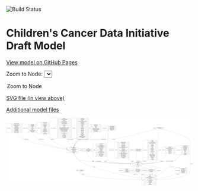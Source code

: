 <link rel='stylesheet' href="assets/style.css">
<link rel='stylesheet' href="https://unpkg.com/leaflet@1.5.1/dist/leaflet.css" integrity="sha512-xwE/Az9zrjBIphAcBb3F6JVqxf46+CDLwfLMHloNu6KEQCAWi6HcDUbeOfBIptF7tcCzusKFjFw2yuvEpDL9wQ==" crossorigin="">
<script type="text/javascript" src="https://code.jquery.com/jquery-3.2.1.min.js"></script>
<script type="text/javascript"  src="https://unpkg.com/leaflet@1.5.1/dist/leaflet.js"></script>
<script type="text/javascript" src="assets/actions.js"></script>

![Build Status](https://github.com/CBIIT/ccdi-model/actions/workflows/model-test-and-deploy.yml/badge.svg)

# Children's Cancer Data Initiative Draft Model

[View model on GitHub Pages](https://cbiit.github.io/ccdi-model/)



Zoom to Node: <select id="node_select">
  <option value="">Zoom to Node</option>
</select>
<div id="model"></div>

<p>
<a href="./model-desc/ccdi-model.svg">SVG file (in view above)</a>
<p>
<a href="./model-desc">Additional model files</a>
<div id='graph' style='display:off;'>
<svg width="5529pt" height="1988pt"
 viewBox="0.00 0.00 5528.50 1988.00" xmlns="http://www.w3.org/2000/svg" xmlns:xlink="http://www.w3.org/1999/xlink">
<g id="graph0" class="graph" transform="scale(1 1) rotate(0) translate(4 1984)">
<title>Perl</title>
<polygon fill="#ffffff" stroke="transparent" points="-4,4 -4,-1984 5524.5,-1984 5524.5,4 -4,4"/>
<!-- therapeutic_procedure -->
<g id="node1" class="node">
<title>therapeutic_procedure</title>
<path fill="none" stroke="#000000" d="M2834,-1611.5C2834,-1611.5 3235,-1611.5 3235,-1611.5 3241,-1611.5 3247,-1617.5 3247,-1623.5 3247,-1623.5 3247,-1737.5 3247,-1737.5 3247,-1743.5 3241,-1749.5 3235,-1749.5 3235,-1749.5 2834,-1749.5 2834,-1749.5 2828,-1749.5 2822,-1743.5 2822,-1737.5 2822,-1737.5 2822,-1623.5 2822,-1623.5 2822,-1617.5 2828,-1611.5 2834,-1611.5"/>
<text text-anchor="middle" x="2912.5" y="-1676.8" font-family="Times,serif" font-size="14.00" fill="#000000">therapeutic_procedure</text>
<polyline fill="none" stroke="#000000" points="3003,-1611.5 3003,-1749.5 "/>
<text text-anchor="middle" x="3013.5" y="-1676.8" font-family="Times,serif" font-size="14.00" fill="#000000"> </text>
<polyline fill="none" stroke="#000000" points="3024,-1611.5 3024,-1749.5 "/>
<text text-anchor="middle" x="3125" y="-1734.3" font-family="Times,serif" font-size="14.00" fill="#000000">days_to_treatment_end</text>
<polyline fill="none" stroke="#000000" points="3024,-1726.5 3226,-1726.5 "/>
<text text-anchor="middle" x="3125" y="-1711.3" font-family="Times,serif" font-size="14.00" fill="#000000">days_to_treatment_start</text>
<polyline fill="none" stroke="#000000" points="3024,-1703.5 3226,-1703.5 "/>
<text text-anchor="middle" x="3125" y="-1688.3" font-family="Times,serif" font-size="14.00" fill="#000000">therapeutic_agents</text>
<polyline fill="none" stroke="#000000" points="3024,-1680.5 3226,-1680.5 "/>
<text text-anchor="middle" x="3125" y="-1665.3" font-family="Times,serif" font-size="14.00" fill="#000000">therapeutic_procedure_id</text>
<polyline fill="none" stroke="#000000" points="3024,-1657.5 3226,-1657.5 "/>
<text text-anchor="middle" x="3125" y="-1642.3" font-family="Times,serif" font-size="14.00" fill="#000000">treatment_outcome</text>
<polyline fill="none" stroke="#000000" points="3024,-1634.5 3226,-1634.5 "/>
<text text-anchor="middle" x="3125" y="-1619.3" font-family="Times,serif" font-size="14.00" fill="#000000">treatment_type</text>
<polyline fill="none" stroke="#000000" points="3226,-1611.5 3226,-1749.5 "/>
<text text-anchor="middle" x="3236.5" y="-1676.8" font-family="Times,serif" font-size="14.00" fill="#000000"> </text>
</g>
<!-- sample -->
<g id="node7" class="node">
<title>sample</title>
<path fill="none" stroke="#000000" d="M1810.5,-950C1810.5,-950 2124.5,-950 2124.5,-950 2130.5,-950 2136.5,-956 2136.5,-962 2136.5,-962 2136.5,-1099 2136.5,-1099 2136.5,-1105 2130.5,-1111 2124.5,-1111 2124.5,-1111 1810.5,-1111 1810.5,-1111 1804.5,-1111 1798.5,-1105 1798.5,-1099 1798.5,-1099 1798.5,-962 1798.5,-962 1798.5,-956 1804.5,-950 1810.5,-950"/>
<text text-anchor="middle" x="1832.5" y="-1026.8" font-family="Times,serif" font-size="14.00" fill="#000000">sample</text>
<polyline fill="none" stroke="#000000" points="1866.5,-950 1866.5,-1111 "/>
<text text-anchor="middle" x="1877" y="-1026.8" font-family="Times,serif" font-size="14.00" fill="#000000"> </text>
<polyline fill="none" stroke="#000000" points="1887.5,-950 1887.5,-1111 "/>
<text text-anchor="middle" x="2001.5" y="-1095.8" font-family="Times,serif" font-size="14.00" fill="#000000">alternate_sample_id</text>
<polyline fill="none" stroke="#000000" points="1887.5,-1088 2115.5,-1088 "/>
<text text-anchor="middle" x="2001.5" y="-1072.8" font-family="Times,serif" font-size="14.00" fill="#000000">anatomic_site</text>
<polyline fill="none" stroke="#000000" points="1887.5,-1065 2115.5,-1065 "/>
<text text-anchor="middle" x="2001.5" y="-1049.8" font-family="Times,serif" font-size="14.00" fill="#000000">participant_age_at_collection</text>
<polyline fill="none" stroke="#000000" points="1887.5,-1042 2115.5,-1042 "/>
<text text-anchor="middle" x="2001.5" y="-1026.8" font-family="Times,serif" font-size="14.00" fill="#000000">sample_description</text>
<polyline fill="none" stroke="#000000" points="1887.5,-1019 2115.5,-1019 "/>
<text text-anchor="middle" x="2001.5" y="-1003.8" font-family="Times,serif" font-size="14.00" fill="#000000">sample_id</text>
<polyline fill="none" stroke="#000000" points="1887.5,-996 2115.5,-996 "/>
<text text-anchor="middle" x="2001.5" y="-980.8" font-family="Times,serif" font-size="14.00" fill="#000000">sample_tumor_status</text>
<polyline fill="none" stroke="#000000" points="1887.5,-973 2115.5,-973 "/>
<text text-anchor="middle" x="2001.5" y="-957.8" font-family="Times,serif" font-size="14.00" fill="#000000">sample_type</text>
<polyline fill="none" stroke="#000000" points="2115.5,-950 2115.5,-1111 "/>
<text text-anchor="middle" x="2126" y="-1026.8" font-family="Times,serif" font-size="14.00" fill="#000000"> </text>
</g>
<!-- therapeutic_procedure&#45;&gt;sample -->
<g id="edge21" class="edge">
<title>therapeutic_procedure&#45;&gt;sample</title>
<path fill="none" stroke="#000000" d="M3004.7982,-1611.2353C2970.1768,-1539.9434 2905.6958,-1432.2692 2813.5,-1381 2652.9559,-1291.7231 2584.6784,-1361.8008 2401.5,-1348 2373.1764,-1345.8661 2170.6959,-1344.8774 2146.5,-1330 2070.3573,-1283.1819 2022.5213,-1190.8296 1995.6575,-1120.9903"/>
<polygon fill="#000000" stroke="#000000" points="1998.8051,-1119.417 1992.0053,-1111.2921 1992.2542,-1121.884 1998.8051,-1119.417"/>
<text text-anchor="middle" x="2869.5" y="-1351.8" font-family="Times,serif" font-size="14.00" fill="#000000">of_therapeutic_procedure</text>
</g>
<!-- participant -->
<g id="node10" class="node">
<title>participant</title>
<path fill="none" stroke="#000000" d="M3695.5,-564.5C3695.5,-564.5 3999.5,-564.5 3999.5,-564.5 4005.5,-564.5 4011.5,-570.5 4011.5,-576.5 4011.5,-576.5 4011.5,-667.5 4011.5,-667.5 4011.5,-673.5 4005.5,-679.5 3999.5,-679.5 3999.5,-679.5 3695.5,-679.5 3695.5,-679.5 3689.5,-679.5 3683.5,-673.5 3683.5,-667.5 3683.5,-667.5 3683.5,-576.5 3683.5,-576.5 3683.5,-570.5 3689.5,-564.5 3695.5,-564.5"/>
<text text-anchor="middle" x="3731.5" y="-618.3" font-family="Times,serif" font-size="14.00" fill="#000000">participant</text>
<polyline fill="none" stroke="#000000" points="3779.5,-564.5 3779.5,-679.5 "/>
<text text-anchor="middle" x="3790" y="-618.3" font-family="Times,serif" font-size="14.00" fill="#000000"> </text>
<polyline fill="none" stroke="#000000" points="3800.5,-564.5 3800.5,-679.5 "/>
<text text-anchor="middle" x="3895.5" y="-664.3" font-family="Times,serif" font-size="14.00" fill="#000000">alternate_participant_id</text>
<polyline fill="none" stroke="#000000" points="3800.5,-656.5 3990.5,-656.5 "/>
<text text-anchor="middle" x="3895.5" y="-641.3" font-family="Times,serif" font-size="14.00" fill="#000000">ethnicity</text>
<polyline fill="none" stroke="#000000" points="3800.5,-633.5 3990.5,-633.5 "/>
<text text-anchor="middle" x="3895.5" y="-618.3" font-family="Times,serif" font-size="14.00" fill="#000000">gender</text>
<polyline fill="none" stroke="#000000" points="3800.5,-610.5 3990.5,-610.5 "/>
<text text-anchor="middle" x="3895.5" y="-595.3" font-family="Times,serif" font-size="14.00" fill="#000000">participant_id</text>
<polyline fill="none" stroke="#000000" points="3800.5,-587.5 3990.5,-587.5 "/>
<text text-anchor="middle" x="3895.5" y="-572.3" font-family="Times,serif" font-size="14.00" fill="#000000">race</text>
<polyline fill="none" stroke="#000000" points="3990.5,-564.5 3990.5,-679.5 "/>
<text text-anchor="middle" x="4001" y="-618.3" font-family="Times,serif" font-size="14.00" fill="#000000"> </text>
</g>
<!-- therapeutic_procedure&#45;&gt;participant -->
<g id="edge20" class="edge">
<title>therapeutic_procedure&#45;&gt;participant</title>
<path fill="none" stroke="#000000" d="M3027.4698,-1611.4472C3007.0711,-1404.0146 2952.8644,-796.628 3010.5,-731 3053.4955,-682.0423 3440.7497,-648.4995 3673.1623,-632.5833"/>
<polygon fill="#000000" stroke="#000000" points="3673.684,-636.056 3683.4233,-631.8852 3673.2087,-629.0722 3673.684,-636.056"/>
<text text-anchor="middle" x="3103.5" y="-1026.8" font-family="Times,serif" font-size="14.00" fill="#000000">of_therapeutic_procedure</text>
</g>
<!-- pdx -->
<g id="node2" class="node">
<title>pdx</title>
<path fill="none" stroke="#000000" d="M2463,-1565.5C2463,-1565.5 2792,-1565.5 2792,-1565.5 2798,-1565.5 2804,-1571.5 2804,-1577.5 2804,-1577.5 2804,-1783.5 2804,-1783.5 2804,-1789.5 2798,-1795.5 2792,-1795.5 2792,-1795.5 2463,-1795.5 2463,-1795.5 2457,-1795.5 2451,-1789.5 2451,-1783.5 2451,-1783.5 2451,-1577.5 2451,-1577.5 2451,-1571.5 2457,-1565.5 2463,-1565.5"/>
<text text-anchor="middle" x="2472.5" y="-1676.8" font-family="Times,serif" font-size="14.00" fill="#000000">pdx</text>
<polyline fill="none" stroke="#000000" points="2494,-1565.5 2494,-1795.5 "/>
<text text-anchor="middle" x="2504.5" y="-1676.8" font-family="Times,serif" font-size="14.00" fill="#000000"> </text>
<polyline fill="none" stroke="#000000" points="2515,-1565.5 2515,-1795.5 "/>
<text text-anchor="middle" x="2649" y="-1780.3" font-family="Times,serif" font-size="14.00" fill="#000000">implantation_site</text>
<polyline fill="none" stroke="#000000" points="2515,-1772.5 2783,-1772.5 "/>
<text text-anchor="middle" x="2649" y="-1757.3" font-family="Times,serif" font-size="14.00" fill="#000000">implantation_type</text>
<polyline fill="none" stroke="#000000" points="2515,-1749.5 2783,-1749.5 "/>
<text text-anchor="middle" x="2649" y="-1734.3" font-family="Times,serif" font-size="14.00" fill="#000000">model_id</text>
<polyline fill="none" stroke="#000000" points="2515,-1726.5 2783,-1726.5 "/>
<text text-anchor="middle" x="2649" y="-1711.3" font-family="Times,serif" font-size="14.00" fill="#000000">mouse_strain</text>
<polyline fill="none" stroke="#000000" points="2515,-1703.5 2783,-1703.5 "/>
<text text-anchor="middle" x="2649" y="-1688.3" font-family="Times,serif" font-size="14.00" fill="#000000">pdx_id</text>
<polyline fill="none" stroke="#000000" points="2515,-1680.5 2783,-1680.5 "/>
<text text-anchor="middle" x="2649" y="-1665.3" font-family="Times,serif" font-size="14.00" fill="#000000">strain_immune_system_humanized</text>
<polyline fill="none" stroke="#000000" points="2515,-1657.5 2783,-1657.5 "/>
<text text-anchor="middle" x="2649" y="-1642.3" font-family="Times,serif" font-size="14.00" fill="#000000">tumor_characterization_method</text>
<polyline fill="none" stroke="#000000" points="2515,-1634.5 2783,-1634.5 "/>
<text text-anchor="middle" x="2649" y="-1619.3" font-family="Times,serif" font-size="14.00" fill="#000000">tumor_not_mus_or_ebv_origin</text>
<polyline fill="none" stroke="#000000" points="2515,-1611.5 2783,-1611.5 "/>
<text text-anchor="middle" x="2649" y="-1596.3" font-family="Times,serif" font-size="14.00" fill="#000000">tumor_preparation</text>
<polyline fill="none" stroke="#000000" points="2515,-1588.5 2783,-1588.5 "/>
<text text-anchor="middle" x="2649" y="-1573.3" font-family="Times,serif" font-size="14.00" fill="#000000">type_of_humanization</text>
<polyline fill="none" stroke="#000000" points="2783,-1565.5 2783,-1795.5 "/>
<text text-anchor="middle" x="2793.5" y="-1676.8" font-family="Times,serif" font-size="14.00" fill="#000000"> </text>
</g>
<!-- pdx&#45;&gt;sample -->
<g id="edge12" class="edge">
<title>pdx&#45;&gt;sample</title>
<path fill="none" stroke="#000000" d="M2584.4958,-1565.4593C2554.4786,-1501.1264 2507.9601,-1425.2137 2442.5,-1381 2414.8439,-1362.3203 2174.0187,-1348.8815 2146.5,-1330 2073.3925,-1279.8384 2025.3692,-1189.1328 1997.6447,-1120.6417"/>
<polygon fill="#000000" stroke="#000000" points="2000.8114,-1119.1328 1993.8669,-1111.1313 1994.3059,-1121.7171 2000.8114,-1119.1328"/>
<text text-anchor="middle" x="2373.5" y="-1351.8" font-family="Times,serif" font-size="14.00" fill="#000000">of_pdx</text>
</g>
<!-- publication -->
<g id="node3" class="node">
<title>publication</title>
<path fill="none" stroke="#000000" d="M2065,-409C2065,-409 2298,-409 2298,-409 2304,-409 2310,-415 2310,-421 2310,-421 2310,-443 2310,-443 2310,-449 2304,-455 2298,-455 2298,-455 2065,-455 2065,-455 2059,-455 2053,-449 2053,-443 2053,-443 2053,-421 2053,-421 2053,-415 2059,-409 2065,-409"/>
<text text-anchor="middle" x="2101.5" y="-428.3" font-family="Times,serif" font-size="14.00" fill="#000000">publication</text>
<polyline fill="none" stroke="#000000" points="2150,-409 2150,-455 "/>
<text text-anchor="middle" x="2160.5" y="-428.3" font-family="Times,serif" font-size="14.00" fill="#000000"> </text>
<polyline fill="none" stroke="#000000" points="2171,-409 2171,-455 "/>
<text text-anchor="middle" x="2230" y="-439.8" font-family="Times,serif" font-size="14.00" fill="#000000">publication_id</text>
<polyline fill="none" stroke="#000000" points="2171,-432 2289,-432 "/>
<text text-anchor="middle" x="2230" y="-416.8" font-family="Times,serif" font-size="14.00" fill="#000000">pubmed_id</text>
<polyline fill="none" stroke="#000000" points="2289,-409 2289,-455 "/>
<text text-anchor="middle" x="2299.5" y="-428.3" font-family="Times,serif" font-size="14.00" fill="#000000"> </text>
</g>
<!-- study -->
<g id="node15" class="node">
<title>study</title>
<path fill="none" stroke="#000000" d="M4032.5,-.5C4032.5,-.5 4422.5,-.5 4422.5,-.5 4428.5,-.5 4434.5,-6.5 4434.5,-12.5 4434.5,-12.5 4434.5,-287.5 4434.5,-287.5 4434.5,-293.5 4428.5,-299.5 4422.5,-299.5 4422.5,-299.5 4032.5,-299.5 4032.5,-299.5 4026.5,-299.5 4020.5,-293.5 4020.5,-287.5 4020.5,-287.5 4020.5,-12.5 4020.5,-12.5 4020.5,-6.5 4026.5,-.5 4032.5,-.5"/>
<text text-anchor="middle" x="4048.5" y="-146.3" font-family="Times,serif" font-size="14.00" fill="#000000">study</text>
<polyline fill="none" stroke="#000000" points="4076.5,-.5 4076.5,-299.5 "/>
<text text-anchor="middle" x="4087" y="-146.3" font-family="Times,serif" font-size="14.00" fill="#000000"> </text>
<polyline fill="none" stroke="#000000" points="4097.5,-.5 4097.5,-299.5 "/>
<text text-anchor="middle" x="4255.5" y="-284.3" font-family="Times,serif" font-size="14.00" fill="#000000">acl</text>
<polyline fill="none" stroke="#000000" points="4097.5,-276.5 4413.5,-276.5 "/>
<text text-anchor="middle" x="4255.5" y="-261.3" font-family="Times,serif" font-size="14.00" fill="#000000">consent</text>
<polyline fill="none" stroke="#000000" points="4097.5,-253.5 4413.5,-253.5 "/>
<text text-anchor="middle" x="4255.5" y="-238.3" font-family="Times,serif" font-size="14.00" fill="#000000">consent_shorthand</text>
<polyline fill="none" stroke="#000000" points="4097.5,-230.5 4413.5,-230.5 "/>
<text text-anchor="middle" x="4255.5" y="-215.3" font-family="Times,serif" font-size="14.00" fill="#000000">experimental_strategy_and_data_subtype</text>
<polyline fill="none" stroke="#000000" points="4097.5,-207.5 4413.5,-207.5 "/>
<text text-anchor="middle" x="4255.5" y="-192.3" font-family="Times,serif" font-size="14.00" fill="#000000">external_url</text>
<polyline fill="none" stroke="#000000" points="4097.5,-184.5 4413.5,-184.5 "/>
<text text-anchor="middle" x="4255.5" y="-169.3" font-family="Times,serif" font-size="14.00" fill="#000000">phs_accession</text>
<polyline fill="none" stroke="#000000" points="4097.5,-161.5 4413.5,-161.5 "/>
<text text-anchor="middle" x="4255.5" y="-146.3" font-family="Times,serif" font-size="14.00" fill="#000000">size_of_data_being_uploaded</text>
<polyline fill="none" stroke="#000000" points="4097.5,-138.5 4413.5,-138.5 "/>
<text text-anchor="middle" x="4255.5" y="-123.3" font-family="Times,serif" font-size="14.00" fill="#000000">study_acronym</text>
<polyline fill="none" stroke="#000000" points="4097.5,-115.5 4413.5,-115.5 "/>
<text text-anchor="middle" x="4255.5" y="-100.3" font-family="Times,serif" font-size="14.00" fill="#000000">study_data_types</text>
<polyline fill="none" stroke="#000000" points="4097.5,-92.5 4413.5,-92.5 "/>
<text text-anchor="middle" x="4255.5" y="-77.3" font-family="Times,serif" font-size="14.00" fill="#000000">study_description</text>
<polyline fill="none" stroke="#000000" points="4097.5,-69.5 4413.5,-69.5 "/>
<text text-anchor="middle" x="4255.5" y="-54.3" font-family="Times,serif" font-size="14.00" fill="#000000">study_id</text>
<polyline fill="none" stroke="#000000" points="4097.5,-46.5 4413.5,-46.5 "/>
<text text-anchor="middle" x="4255.5" y="-31.3" font-family="Times,serif" font-size="14.00" fill="#000000">study_name</text>
<polyline fill="none" stroke="#000000" points="4097.5,-23.5 4413.5,-23.5 "/>
<text text-anchor="middle" x="4255.5" y="-8.3" font-family="Times,serif" font-size="14.00" fill="#000000">study_short_title</text>
<polyline fill="none" stroke="#000000" points="4413.5,-.5 4413.5,-299.5 "/>
<text text-anchor="middle" x="4424" y="-146.3" font-family="Times,serif" font-size="14.00" fill="#000000"> </text>
</g>
<!-- publication&#45;&gt;study -->
<g id="edge4" class="edge">
<title>publication&#45;&gt;study</title>
<path fill="none" stroke="#000000" d="M2182.717,-408.9482C2185.4658,-382.3909 2194.3016,-339.6408 2222.5,-318 2361.8712,-211.0402 3520.4031,-168.439 4010.209,-155.0981"/>
<polygon fill="#000000" stroke="#000000" points="4010.3259,-158.5963 4020.2274,-154.8268 4010.1363,-151.5989 4010.3259,-158.5963"/>
<text text-anchor="middle" x="2273.5" y="-321.8" font-family="Times,serif" font-size="14.00" fill="#000000">of_publication</text>
</g>
<!-- follow_up -->
<g id="node4" class="node">
<title>follow_up</title>
<path fill="none" stroke="#000000" d="M4618,-927C4618,-927 4981,-927 4981,-927 4987,-927 4993,-933 4993,-939 4993,-939 4993,-1122 4993,-1122 4993,-1128 4987,-1134 4981,-1134 4981,-1134 4618,-1134 4618,-1134 4612,-1134 4606,-1128 4606,-1122 4606,-1122 4606,-939 4606,-939 4606,-933 4612,-927 4618,-927"/>
<text text-anchor="middle" x="4648.5" y="-1026.8" font-family="Times,serif" font-size="14.00" fill="#000000">follow_up</text>
<polyline fill="none" stroke="#000000" points="4691,-927 4691,-1134 "/>
<text text-anchor="middle" x="4701.5" y="-1026.8" font-family="Times,serif" font-size="14.00" fill="#000000"> </text>
<polyline fill="none" stroke="#000000" points="4712,-927 4712,-1134 "/>
<text text-anchor="middle" x="4842" y="-1118.8" font-family="Times,serif" font-size="14.00" fill="#000000">adverse_event</text>
<polyline fill="none" stroke="#000000" points="4712,-1111 4972,-1111 "/>
<text text-anchor="middle" x="4842" y="-1095.8" font-family="Times,serif" font-size="14.00" fill="#000000">comorbidity</text>
<polyline fill="none" stroke="#000000" points="4712,-1088 4972,-1088 "/>
<text text-anchor="middle" x="4842" y="-1072.8" font-family="Times,serif" font-size="14.00" fill="#000000">comorbidity_method_of_diagnosis</text>
<polyline fill="none" stroke="#000000" points="4712,-1065 4972,-1065 "/>
<text text-anchor="middle" x="4842" y="-1049.8" font-family="Times,serif" font-size="14.00" fill="#000000">days_to_follow_up</text>
<polyline fill="none" stroke="#000000" points="4712,-1042 4972,-1042 "/>
<text text-anchor="middle" x="4842" y="-1026.8" font-family="Times,serif" font-size="14.00" fill="#000000">disease_response</text>
<polyline fill="none" stroke="#000000" points="4712,-1019 4972,-1019 "/>
<text text-anchor="middle" x="4842" y="-1003.8" font-family="Times,serif" font-size="14.00" fill="#000000">follow_up_category</text>
<polyline fill="none" stroke="#000000" points="4712,-996 4972,-996 "/>
<text text-anchor="middle" x="4842" y="-980.8" font-family="Times,serif" font-size="14.00" fill="#000000">follow_up_id</text>
<polyline fill="none" stroke="#000000" points="4712,-973 4972,-973 "/>
<text text-anchor="middle" x="4842" y="-957.8" font-family="Times,serif" font-size="14.00" fill="#000000">follow_up_other</text>
<polyline fill="none" stroke="#000000" points="4712,-950 4972,-950 "/>
<text text-anchor="middle" x="4842" y="-934.8" font-family="Times,serif" font-size="14.00" fill="#000000">risk_factor</text>
<polyline fill="none" stroke="#000000" points="4972,-927 4972,-1134 "/>
<text text-anchor="middle" x="4982.5" y="-1026.8" font-family="Times,serif" font-size="14.00" fill="#000000"> </text>
</g>
<!-- follow_up&#45;&gt;participant -->
<g id="edge23" class="edge">
<title>follow_up&#45;&gt;participant</title>
<path fill="none" stroke="#000000" d="M4746.8001,-926.9551C4710.2875,-863.5824 4656.6047,-784.6394 4591.5,-731 4507.0552,-661.4264 4214.2093,-636.2312 4022.0848,-627.1271"/>
<polygon fill="#000000" stroke="#000000" points="4022.0218,-623.6205 4011.8705,-626.6537 4021.6977,-630.613 4022.0218,-623.6205"/>
<text text-anchor="middle" x="4607.5" y="-701.8" font-family="Times,serif" font-size="14.00" fill="#000000">of_follow_up</text>
</g>
<!-- sample_diagnosis -->
<g id="node5" class="node">
<title>sample_diagnosis</title>
<path fill="none" stroke="#000000" d="M12,-1542.5C12,-1542.5 445,-1542.5 445,-1542.5 451,-1542.5 457,-1548.5 457,-1554.5 457,-1554.5 457,-1806.5 457,-1806.5 457,-1812.5 451,-1818.5 445,-1818.5 445,-1818.5 12,-1818.5 12,-1818.5 6,-1818.5 0,-1812.5 0,-1806.5 0,-1806.5 0,-1554.5 0,-1554.5 0,-1548.5 6,-1542.5 12,-1542.5"/>
<text text-anchor="middle" x="71.5" y="-1676.8" font-family="Times,serif" font-size="14.00" fill="#000000">sample_diagnosis</text>
<polyline fill="none" stroke="#000000" points="143,-1542.5 143,-1818.5 "/>
<text text-anchor="middle" x="153.5" y="-1676.8" font-family="Times,serif" font-size="14.00" fill="#000000"> </text>
<polyline fill="none" stroke="#000000" points="164,-1542.5 164,-1818.5 "/>
<text text-anchor="middle" x="300" y="-1803.3" font-family="Times,serif" font-size="14.00" fill="#000000">days_to_last_followup</text>
<polyline fill="none" stroke="#000000" points="164,-1795.5 436,-1795.5 "/>
<text text-anchor="middle" x="300" y="-1780.3" font-family="Times,serif" font-size="14.00" fill="#000000">days_to_last_known_disease_status</text>
<polyline fill="none" stroke="#000000" points="164,-1772.5 436,-1772.5 "/>
<text text-anchor="middle" x="300" y="-1757.3" font-family="Times,serif" font-size="14.00" fill="#000000">diagnosis_finer_resolution</text>
<polyline fill="none" stroke="#000000" points="164,-1749.5 436,-1749.5 "/>
<text text-anchor="middle" x="300" y="-1734.3" font-family="Times,serif" font-size="14.00" fill="#000000">diagnosis_icd_cm</text>
<polyline fill="none" stroke="#000000" points="164,-1726.5 436,-1726.5 "/>
<text text-anchor="middle" x="300" y="-1711.3" font-family="Times,serif" font-size="14.00" fill="#000000">diagnosis_icd_o</text>
<polyline fill="none" stroke="#000000" points="164,-1703.5 436,-1703.5 "/>
<text text-anchor="middle" x="300" y="-1688.3" font-family="Times,serif" font-size="14.00" fill="#000000">last_known_disease_status</text>
<polyline fill="none" stroke="#000000" points="164,-1680.5 436,-1680.5 "/>
<text text-anchor="middle" x="300" y="-1665.3" font-family="Times,serif" font-size="14.00" fill="#000000">sample_diagnosis_id</text>
<polyline fill="none" stroke="#000000" points="164,-1657.5 436,-1657.5 "/>
<text text-anchor="middle" x="300" y="-1642.3" font-family="Times,serif" font-size="14.00" fill="#000000">tumor_classification</text>
<polyline fill="none" stroke="#000000" points="164,-1634.5 436,-1634.5 "/>
<text text-anchor="middle" x="300" y="-1619.3" font-family="Times,serif" font-size="14.00" fill="#000000">tumor_grade</text>
<polyline fill="none" stroke="#000000" points="164,-1611.5 436,-1611.5 "/>
<text text-anchor="middle" x="300" y="-1596.3" font-family="Times,serif" font-size="14.00" fill="#000000">tumor_stage_clinical_m</text>
<polyline fill="none" stroke="#000000" points="164,-1588.5 436,-1588.5 "/>
<text text-anchor="middle" x="300" y="-1573.3" font-family="Times,serif" font-size="14.00" fill="#000000">tumor_stage_clinical_n</text>
<polyline fill="none" stroke="#000000" points="164,-1565.5 436,-1565.5 "/>
<text text-anchor="middle" x="300" y="-1550.3" font-family="Times,serif" font-size="14.00" fill="#000000">tumor_stage_clinical_t</text>
<polyline fill="none" stroke="#000000" points="436,-1542.5 436,-1818.5 "/>
<text text-anchor="middle" x="446.5" y="-1676.8" font-family="Times,serif" font-size="14.00" fill="#000000"> </text>
</g>
<!-- sample_diagnosis&#45;&gt;sample -->
<g id="edge11" class="edge">
<title>sample_diagnosis&#45;&gt;sample</title>
<path fill="none" stroke="#000000" d="M308.509,-1542.1186C348.6387,-1484.1948 402.2301,-1421.1368 465.5,-1381 685.6783,-1241.3245 1440.1297,-1111.3159 1788.5269,-1057.1025"/>
<polygon fill="#000000" stroke="#000000" points="1789.1164,-1060.553 1798.461,-1055.5601 1788.0424,-1053.6359 1789.1164,-1060.553"/>
<text text-anchor="middle" x="601.5" y="-1351.8" font-family="Times,serif" font-size="14.00" fill="#000000">of_sample_diagnosis</text>
</g>
<!-- methylation_array_file -->
<g id="node6" class="node">
<title>methylation_array_file</title>
<path fill="none" stroke="#000000" d="M487,-1554C487,-1554 882,-1554 882,-1554 888,-1554 894,-1560 894,-1566 894,-1566 894,-1795 894,-1795 894,-1801 888,-1807 882,-1807 882,-1807 487,-1807 487,-1807 481,-1807 475,-1801 475,-1795 475,-1795 475,-1566 475,-1566 475,-1560 481,-1554 487,-1554"/>
<text text-anchor="middle" x="564" y="-1676.8" font-family="Times,serif" font-size="14.00" fill="#000000">methylation_array_file</text>
<polyline fill="none" stroke="#000000" points="653,-1554 653,-1807 "/>
<text text-anchor="middle" x="663.5" y="-1676.8" font-family="Times,serif" font-size="14.00" fill="#000000"> </text>
<polyline fill="none" stroke="#000000" points="674,-1554 674,-1807 "/>
<text text-anchor="middle" x="773.5" y="-1791.8" font-family="Times,serif" font-size="14.00" fill="#000000">dcf_indexd_guid</text>
<polyline fill="none" stroke="#000000" points="674,-1784 873,-1784 "/>
<text text-anchor="middle" x="773.5" y="-1768.8" font-family="Times,serif" font-size="14.00" fill="#000000">file_description</text>
<polyline fill="none" stroke="#000000" points="674,-1761 873,-1761 "/>
<text text-anchor="middle" x="773.5" y="-1745.8" font-family="Times,serif" font-size="14.00" fill="#000000">file_mapping_level</text>
<polyline fill="none" stroke="#000000" points="674,-1738 873,-1738 "/>
<text text-anchor="middle" x="773.5" y="-1722.8" font-family="Times,serif" font-size="14.00" fill="#000000">file_name</text>
<polyline fill="none" stroke="#000000" points="674,-1715 873,-1715 "/>
<text text-anchor="middle" x="773.5" y="-1699.8" font-family="Times,serif" font-size="14.00" fill="#000000">file_size</text>
<polyline fill="none" stroke="#000000" points="674,-1692 873,-1692 "/>
<text text-anchor="middle" x="773.5" y="-1676.8" font-family="Times,serif" font-size="14.00" fill="#000000">file_type</text>
<polyline fill="none" stroke="#000000" points="674,-1669 873,-1669 "/>
<text text-anchor="middle" x="773.5" y="-1653.8" font-family="Times,serif" font-size="14.00" fill="#000000">file_url_in_cds</text>
<polyline fill="none" stroke="#000000" points="674,-1646 873,-1646 "/>
<text text-anchor="middle" x="773.5" y="-1630.8" font-family="Times,serif" font-size="14.00" fill="#000000">md5sum</text>
<polyline fill="none" stroke="#000000" points="674,-1623 873,-1623 "/>
<text text-anchor="middle" x="773.5" y="-1607.8" font-family="Times,serif" font-size="14.00" fill="#000000">methylation_array_file_id</text>
<polyline fill="none" stroke="#000000" points="674,-1600 873,-1600 "/>
<text text-anchor="middle" x="773.5" y="-1584.8" font-family="Times,serif" font-size="14.00" fill="#000000">methylation_platform</text>
<polyline fill="none" stroke="#000000" points="674,-1577 873,-1577 "/>
<text text-anchor="middle" x="773.5" y="-1561.8" font-family="Times,serif" font-size="14.00" fill="#000000">reporter_label</text>
<polyline fill="none" stroke="#000000" points="873,-1554 873,-1807 "/>
<text text-anchor="middle" x="883.5" y="-1676.8" font-family="Times,serif" font-size="14.00" fill="#000000"> </text>
</g>
<!-- methylation_array_file&#45;&gt;sample -->
<g id="edge9" class="edge">
<title>methylation_array_file&#45;&gt;sample</title>
<path fill="none" stroke="#000000" d="M752.2686,-1553.7197C789.8288,-1493.9729 841.509,-1426.0869 903.5,-1381 1174.9112,-1183.5989 1563.8644,-1093.066 1788.5806,-1055.0207"/>
<polygon fill="#000000" stroke="#000000" points="1789.2093,-1058.4643 1798.4928,-1053.3586 1788.0516,-1051.5606 1789.2093,-1058.4643"/>
<text text-anchor="middle" x="1032" y="-1351.8" font-family="Times,serif" font-size="14.00" fill="#000000">of_methylation_array_file</text>
</g>
<!-- sample&#45;&gt;participant -->
<g id="edge26" class="edge">
<title>sample&#45;&gt;participant</title>
<path fill="none" stroke="#000000" d="M1992.318,-949.6639C2018.5534,-879.1413 2067.2972,-780.5732 2146.5,-731 2147.6256,-730.2955 2526.1756,-698.0955 2527.5,-698 2937.8522,-668.4219 3420.6339,-643.0075 3673.2854,-630.4248"/>
<polygon fill="#000000" stroke="#000000" points="3673.4737,-633.9199 3683.2875,-629.9274 3673.1259,-626.9285 3673.4737,-633.9199"/>
<text text-anchor="middle" x="2564" y="-701.8" font-family="Times,serif" font-size="14.00" fill="#000000">of_sample</text>
</g>
<!-- sample&#45;&gt;study -->
<g id="edge25" class="edge">
<title>sample&#45;&gt;study</title>
<path fill="none" stroke="#000000" d="M1996.8534,-949.7321C2025.3147,-882.1918 2074.7687,-787.9991 2146.5,-731 2439.2794,-498.3516 3538.3994,-275.6519 4010.1797,-188.537"/>
<polygon fill="#000000" stroke="#000000" points="4010.9759,-191.9492 4020.1756,-186.6941 4009.7068,-185.0652 4010.9759,-191.9492"/>
<text text-anchor="middle" x="2599" y="-534.8" font-family="Times,serif" font-size="14.00" fill="#000000">of_sample</text>
</g>
<!-- family_relationship -->
<g id="node8" class="node">
<title>family_relationship</title>
<path fill="none" stroke="#000000" d="M2167,-984.5C2167,-984.5 2536,-984.5 2536,-984.5 2542,-984.5 2548,-990.5 2548,-996.5 2548,-996.5 2548,-1064.5 2548,-1064.5 2548,-1070.5 2542,-1076.5 2536,-1076.5 2536,-1076.5 2167,-1076.5 2167,-1076.5 2161,-1076.5 2155,-1070.5 2155,-1064.5 2155,-1064.5 2155,-996.5 2155,-996.5 2155,-990.5 2161,-984.5 2167,-984.5"/>
<text text-anchor="middle" x="2232" y="-1026.8" font-family="Times,serif" font-size="14.00" fill="#000000">family_relationship</text>
<polyline fill="none" stroke="#000000" points="2309,-984.5 2309,-1076.5 "/>
<text text-anchor="middle" x="2319.5" y="-1026.8" font-family="Times,serif" font-size="14.00" fill="#000000"> </text>
<polyline fill="none" stroke="#000000" points="2330,-984.5 2330,-1076.5 "/>
<text text-anchor="middle" x="2428.5" y="-1061.3" font-family="Times,serif" font-size="14.00" fill="#000000">family_id</text>
<polyline fill="none" stroke="#000000" points="2330,-1053.5 2527,-1053.5 "/>
<text text-anchor="middle" x="2428.5" y="-1038.3" font-family="Times,serif" font-size="14.00" fill="#000000">family_relationship_id</text>
<polyline fill="none" stroke="#000000" points="2330,-1030.5 2527,-1030.5 "/>
<text text-anchor="middle" x="2428.5" y="-1015.3" font-family="Times,serif" font-size="14.00" fill="#000000">related_to_participant_id</text>
<polyline fill="none" stroke="#000000" points="2330,-1007.5 2527,-1007.5 "/>
<text text-anchor="middle" x="2428.5" y="-992.3" font-family="Times,serif" font-size="14.00" fill="#000000">relationship</text>
<polyline fill="none" stroke="#000000" points="2527,-984.5 2527,-1076.5 "/>
<text text-anchor="middle" x="2537.5" y="-1026.8" font-family="Times,serif" font-size="14.00" fill="#000000"> </text>
</g>
<!-- family_relationship&#45;&gt;participant -->
<g id="edge5" class="edge">
<title>family_relationship&#45;&gt;participant</title>
<path fill="none" stroke="#000000" d="M2369.7763,-984.3977C2398.8837,-917.3142 2462.3759,-793.9531 2557.5,-731 2648.3983,-670.8436 3342.2821,-639.2669 3673.1018,-627.4992"/>
<polygon fill="#000000" stroke="#000000" points="3673.3957,-630.9911 3683.2658,-627.1398 3673.1483,-623.9954 3673.3957,-630.9911"/>
<text text-anchor="middle" x="2743" y="-701.8" font-family="Times,serif" font-size="14.00" fill="#000000">of_family_relationship</text>
</g>
<!-- study_personnel -->
<g id="node9" class="node">
<title>study_personnel</title>
<path fill="none" stroke="#000000" d="M3350,-374.5C3350,-374.5 3657,-374.5 3657,-374.5 3663,-374.5 3669,-380.5 3669,-386.5 3669,-386.5 3669,-477.5 3669,-477.5 3669,-483.5 3663,-489.5 3657,-489.5 3657,-489.5 3350,-489.5 3350,-489.5 3344,-489.5 3338,-483.5 3338,-477.5 3338,-477.5 3338,-386.5 3338,-386.5 3338,-380.5 3344,-374.5 3350,-374.5"/>
<text text-anchor="middle" x="3405" y="-428.3" font-family="Times,serif" font-size="14.00" fill="#000000">study_personnel</text>
<polyline fill="none" stroke="#000000" points="3472,-374.5 3472,-489.5 "/>
<text text-anchor="middle" x="3482.5" y="-428.3" font-family="Times,serif" font-size="14.00" fill="#000000"> </text>
<polyline fill="none" stroke="#000000" points="3493,-374.5 3493,-489.5 "/>
<text text-anchor="middle" x="3570.5" y="-474.3" font-family="Times,serif" font-size="14.00" fill="#000000">email_address</text>
<polyline fill="none" stroke="#000000" points="3493,-466.5 3648,-466.5 "/>
<text text-anchor="middle" x="3570.5" y="-451.3" font-family="Times,serif" font-size="14.00" fill="#000000">institution</text>
<polyline fill="none" stroke="#000000" points="3493,-443.5 3648,-443.5 "/>
<text text-anchor="middle" x="3570.5" y="-428.3" font-family="Times,serif" font-size="14.00" fill="#000000">personnel_name</text>
<polyline fill="none" stroke="#000000" points="3493,-420.5 3648,-420.5 "/>
<text text-anchor="middle" x="3570.5" y="-405.3" font-family="Times,serif" font-size="14.00" fill="#000000">personnel_type</text>
<polyline fill="none" stroke="#000000" points="3493,-397.5 3648,-397.5 "/>
<text text-anchor="middle" x="3570.5" y="-382.3" font-family="Times,serif" font-size="14.00" fill="#000000">study_personnel_id</text>
<polyline fill="none" stroke="#000000" points="3648,-374.5 3648,-489.5 "/>
<text text-anchor="middle" x="3658.5" y="-428.3" font-family="Times,serif" font-size="14.00" fill="#000000"> </text>
</g>
<!-- study_personnel&#45;&gt;study -->
<g id="edge24" class="edge">
<title>study_personnel&#45;&gt;study</title>
<path fill="none" stroke="#000000" d="M3624.37,-374.4819C3642.4094,-366.3561 3660.8664,-358.2944 3678.5,-351 3786.847,-306.1809 3909.2004,-260.8826 4010.8577,-224.6637"/>
<polygon fill="#000000" stroke="#000000" points="4012.0686,-227.9479 4020.3169,-221.2984 4009.7222,-221.3528 4012.0686,-227.9479"/>
<text text-anchor="middle" x="3821" y="-321.8" font-family="Times,serif" font-size="14.00" fill="#000000">of_study_personnel</text>
</g>
<!-- study_arm -->
<g id="node14" class="node">
<title>study_arm</title>
<path fill="none" stroke="#000000" d="M3699,-386C3699,-386 3996,-386 3996,-386 4002,-386 4008,-392 4008,-398 4008,-398 4008,-466 4008,-466 4008,-472 4002,-478 3996,-478 3996,-478 3699,-478 3699,-478 3693,-478 3687,-472 3687,-466 3687,-466 3687,-398 3687,-398 3687,-392 3693,-386 3699,-386"/>
<text text-anchor="middle" x="3733" y="-428.3" font-family="Times,serif" font-size="14.00" fill="#000000">study_arm</text>
<polyline fill="none" stroke="#000000" points="3779,-386 3779,-478 "/>
<text text-anchor="middle" x="3789.5" y="-428.3" font-family="Times,serif" font-size="14.00" fill="#000000"> </text>
<polyline fill="none" stroke="#000000" points="3800,-386 3800,-478 "/>
<text text-anchor="middle" x="3893.5" y="-462.8" font-family="Times,serif" font-size="14.00" fill="#000000">clinical_trial_arm</text>
<polyline fill="none" stroke="#000000" points="3800,-455 3987,-455 "/>
<text text-anchor="middle" x="3893.5" y="-439.8" font-family="Times,serif" font-size="14.00" fill="#000000">clinical_trial_identifier</text>
<polyline fill="none" stroke="#000000" points="3800,-432 3987,-432 "/>
<text text-anchor="middle" x="3893.5" y="-416.8" font-family="Times,serif" font-size="14.00" fill="#000000">clinical_trial_repository</text>
<polyline fill="none" stroke="#000000" points="3800,-409 3987,-409 "/>
<text text-anchor="middle" x="3893.5" y="-393.8" font-family="Times,serif" font-size="14.00" fill="#000000">study_arm_id</text>
<polyline fill="none" stroke="#000000" points="3987,-386 3987,-478 "/>
<text text-anchor="middle" x="3997.5" y="-428.3" font-family="Times,serif" font-size="14.00" fill="#000000"> </text>
</g>
<!-- participant&#45;&gt;study_arm -->
<g id="edge27" class="edge">
<title>participant&#45;&gt;study_arm</title>
<path fill="none" stroke="#000000" d="M3847.5,-564.4781C3847.5,-540.299 3847.5,-512.2624 3847.5,-488.2242"/>
<polygon fill="#000000" stroke="#000000" points="3851.0001,-488.1898 3847.5,-478.1898 3844.0001,-488.1898 3851.0001,-488.1898"/>
<text text-anchor="middle" x="3898" y="-534.8" font-family="Times,serif" font-size="14.00" fill="#000000">of_participant</text>
</g>
<!-- participant&#45;&gt;study -->
<g id="edge28" class="edge">
<title>participant&#45;&gt;study</title>
<path fill="none" stroke="#000000" d="M4011.6031,-614.6005C4167.2502,-603.7321 4385.0577,-577.2002 4438.5,-513 4484.5638,-457.6636 4466.8583,-417.1801 4438.5,-351 4432.1056,-336.0772 4423.9988,-321.7373 4414.7095,-308.0686"/>
<polygon fill="#000000" stroke="#000000" points="4417.397,-305.8062 4408.7775,-299.6455 4411.6739,-309.8367 4417.397,-305.8062"/>
<text text-anchor="middle" x="4517" y="-428.3" font-family="Times,serif" font-size="14.00" fill="#000000">of_participant</text>
</g>
<!-- study_funding -->
<g id="node11" class="node">
<title>study_funding</title>
<path fill="none" stroke="#000000" d="M4038,-386C4038,-386 4417,-386 4417,-386 4423,-386 4429,-392 4429,-398 4429,-398 4429,-466 4429,-466 4429,-472 4423,-478 4417,-478 4417,-478 4038,-478 4038,-478 4032,-478 4026,-472 4026,-466 4026,-466 4026,-398 4026,-398 4026,-392 4032,-386 4038,-386"/>
<text text-anchor="middle" x="4085.5" y="-428.3" font-family="Times,serif" font-size="14.00" fill="#000000">study_funding</text>
<polyline fill="none" stroke="#000000" points="4145,-386 4145,-478 "/>
<text text-anchor="middle" x="4155.5" y="-428.3" font-family="Times,serif" font-size="14.00" fill="#000000"> </text>
<polyline fill="none" stroke="#000000" points="4166,-386 4166,-478 "/>
<text text-anchor="middle" x="4287" y="-462.8" font-family="Times,serif" font-size="14.00" fill="#000000">funding_agency</text>
<polyline fill="none" stroke="#000000" points="4166,-455 4408,-455 "/>
<text text-anchor="middle" x="4287" y="-439.8" font-family="Times,serif" font-size="14.00" fill="#000000">funding_source_program_name</text>
<polyline fill="none" stroke="#000000" points="4166,-432 4408,-432 "/>
<text text-anchor="middle" x="4287" y="-416.8" font-family="Times,serif" font-size="14.00" fill="#000000">grant_id</text>
<polyline fill="none" stroke="#000000" points="4166,-409 4408,-409 "/>
<text text-anchor="middle" x="4287" y="-393.8" font-family="Times,serif" font-size="14.00" fill="#000000">study_funding_id</text>
<polyline fill="none" stroke="#000000" points="4408,-386 4408,-478 "/>
<text text-anchor="middle" x="4418.5" y="-428.3" font-family="Times,serif" font-size="14.00" fill="#000000"> </text>
</g>
<!-- study_funding&#45;&gt;study -->
<g id="edge2" class="edge">
<title>study_funding&#45;&gt;study</title>
<path fill="none" stroke="#000000" d="M4227.5,-385.7492C4227.5,-364.3874 4227.5,-337.6254 4227.5,-309.87"/>
<polygon fill="#000000" stroke="#000000" points="4231.0001,-309.6075 4227.5,-299.6075 4224.0001,-309.6076 4231.0001,-309.6075"/>
<text text-anchor="middle" x="4289.5" y="-321.8" font-family="Times,serif" font-size="14.00" fill="#000000">of_study_funding</text>
</g>
<!-- imaging_file -->
<g id="node12" class="node">
<title>imaging_file</title>
<path fill="none" stroke="#000000" d="M924.5,-1508C924.5,-1508 1258.5,-1508 1258.5,-1508 1264.5,-1508 1270.5,-1514 1270.5,-1520 1270.5,-1520 1270.5,-1841 1270.5,-1841 1270.5,-1847 1264.5,-1853 1258.5,-1853 1258.5,-1853 924.5,-1853 924.5,-1853 918.5,-1853 912.5,-1847 912.5,-1841 912.5,-1841 912.5,-1520 912.5,-1520 912.5,-1514 918.5,-1508 924.5,-1508"/>
<text text-anchor="middle" x="964.5" y="-1676.8" font-family="Times,serif" font-size="14.00" fill="#000000">imaging_file</text>
<polyline fill="none" stroke="#000000" points="1016.5,-1508 1016.5,-1853 "/>
<text text-anchor="middle" x="1027" y="-1676.8" font-family="Times,serif" font-size="14.00" fill="#000000"> </text>
<polyline fill="none" stroke="#000000" points="1037.5,-1508 1037.5,-1853 "/>
<text text-anchor="middle" x="1143.5" y="-1837.8" font-family="Times,serif" font-size="14.00" fill="#000000">checksum_algorithm</text>
<polyline fill="none" stroke="#000000" points="1037.5,-1830 1249.5,-1830 "/>
<text text-anchor="middle" x="1143.5" y="-1814.8" font-family="Times,serif" font-size="14.00" fill="#000000">checksum_value</text>
<polyline fill="none" stroke="#000000" points="1037.5,-1807 1249.5,-1807 "/>
<text text-anchor="middle" x="1143.5" y="-1791.8" font-family="Times,serif" font-size="14.00" fill="#000000">dcf_indexd_guid</text>
<polyline fill="none" stroke="#000000" points="1037.5,-1784 1249.5,-1784 "/>
<text text-anchor="middle" x="1143.5" y="-1768.8" font-family="Times,serif" font-size="14.00" fill="#000000">file_description</text>
<polyline fill="none" stroke="#000000" points="1037.5,-1761 1249.5,-1761 "/>
<text text-anchor="middle" x="1143.5" y="-1745.8" font-family="Times,serif" font-size="14.00" fill="#000000">file_mapping_level</text>
<polyline fill="none" stroke="#000000" points="1037.5,-1738 1249.5,-1738 "/>
<text text-anchor="middle" x="1143.5" y="-1722.8" font-family="Times,serif" font-size="14.00" fill="#000000">file_name</text>
<polyline fill="none" stroke="#000000" points="1037.5,-1715 1249.5,-1715 "/>
<text text-anchor="middle" x="1143.5" y="-1699.8" font-family="Times,serif" font-size="14.00" fill="#000000">file_size</text>
<polyline fill="none" stroke="#000000" points="1037.5,-1692 1249.5,-1692 "/>
<text text-anchor="middle" x="1143.5" y="-1676.8" font-family="Times,serif" font-size="14.00" fill="#000000">file_type</text>
<polyline fill="none" stroke="#000000" points="1037.5,-1669 1249.5,-1669 "/>
<text text-anchor="middle" x="1143.5" y="-1653.8" font-family="Times,serif" font-size="14.00" fill="#000000">file_url_in_cds</text>
<polyline fill="none" stroke="#000000" points="1037.5,-1646 1249.5,-1646 "/>
<text text-anchor="middle" x="1143.5" y="-1630.8" font-family="Times,serif" font-size="14.00" fill="#000000">image_modality</text>
<polyline fill="none" stroke="#000000" points="1037.5,-1623 1249.5,-1623 "/>
<text text-anchor="middle" x="1143.5" y="-1607.8" font-family="Times,serif" font-size="14.00" fill="#000000">imaging_file_id</text>
<polyline fill="none" stroke="#000000" points="1037.5,-1600 1249.5,-1600 "/>
<text text-anchor="middle" x="1143.5" y="-1584.8" font-family="Times,serif" font-size="14.00" fill="#000000">imaging_instrument_model</text>
<polyline fill="none" stroke="#000000" points="1037.5,-1577 1249.5,-1577 "/>
<text text-anchor="middle" x="1143.5" y="-1561.8" font-family="Times,serif" font-size="14.00" fill="#000000">imaging_platform</text>
<polyline fill="none" stroke="#000000" points="1037.5,-1554 1249.5,-1554 "/>
<text text-anchor="middle" x="1143.5" y="-1538.8" font-family="Times,serif" font-size="14.00" fill="#000000">md5sum</text>
<polyline fill="none" stroke="#000000" points="1037.5,-1531 1249.5,-1531 "/>
<text text-anchor="middle" x="1143.5" y="-1515.8" font-family="Times,serif" font-size="14.00" fill="#000000">software_package</text>
<polyline fill="none" stroke="#000000" points="1249.5,-1508 1249.5,-1853 "/>
<text text-anchor="middle" x="1260" y="-1676.8" font-family="Times,serif" font-size="14.00" fill="#000000"> </text>
</g>
<!-- imaging_file&#45;&gt;sample -->
<g id="edge1" class="edge">
<title>imaging_file&#45;&gt;sample</title>
<path fill="none" stroke="#000000" d="M1177.8285,-1507.9932C1205.9425,-1462.9125 1240.1968,-1416.9388 1279.5,-1381 1428.2134,-1245.0168 1639.5054,-1147.8778 1788.6052,-1090.8524"/>
<polygon fill="#000000" stroke="#000000" points="1790.2308,-1093.9788 1798.3349,-1087.1542 1787.7438,-1087.4355 1790.2308,-1093.9788"/>
<text text-anchor="middle" x="1366" y="-1351.8" font-family="Times,serif" font-size="14.00" fill="#000000">of_imaging_file</text>
</g>
<!-- diagnosis -->
<g id="node13" class="node">
<title>diagnosis</title>
<path fill="none" stroke="#000000" d="M2578.5,-835C2578.5,-835 2952.5,-835 2952.5,-835 2958.5,-835 2964.5,-841 2964.5,-847 2964.5,-847 2964.5,-1214 2964.5,-1214 2964.5,-1220 2958.5,-1226 2952.5,-1226 2952.5,-1226 2578.5,-1226 2578.5,-1226 2572.5,-1226 2566.5,-1220 2566.5,-1214 2566.5,-1214 2566.5,-847 2566.5,-847 2566.5,-841 2572.5,-835 2578.5,-835"/>
<text text-anchor="middle" x="2608.5" y="-1026.8" font-family="Times,serif" font-size="14.00" fill="#000000">diagnosis</text>
<polyline fill="none" stroke="#000000" points="2650.5,-835 2650.5,-1226 "/>
<text text-anchor="middle" x="2661" y="-1026.8" font-family="Times,serif" font-size="14.00" fill="#000000"> </text>
<polyline fill="none" stroke="#000000" points="2671.5,-835 2671.5,-1226 "/>
<text text-anchor="middle" x="2807.5" y="-1210.8" font-family="Times,serif" font-size="14.00" fill="#000000">age_at_diagnosis</text>
<polyline fill="none" stroke="#000000" points="2671.5,-1203 2943.5,-1203 "/>
<text text-anchor="middle" x="2807.5" y="-1187.8" font-family="Times,serif" font-size="14.00" fill="#000000">anatomic_site</text>
<polyline fill="none" stroke="#000000" points="2671.5,-1180 2943.5,-1180 "/>
<text text-anchor="middle" x="2807.5" y="-1164.8" font-family="Times,serif" font-size="14.00" fill="#000000">days_to_last_followup</text>
<polyline fill="none" stroke="#000000" points="2671.5,-1157 2943.5,-1157 "/>
<text text-anchor="middle" x="2807.5" y="-1141.8" font-family="Times,serif" font-size="14.00" fill="#000000">days_to_last_known_disease_status</text>
<polyline fill="none" stroke="#000000" points="2671.5,-1134 2943.5,-1134 "/>
<text text-anchor="middle" x="2807.5" y="-1118.8" font-family="Times,serif" font-size="14.00" fill="#000000">days_to_recurrence</text>
<polyline fill="none" stroke="#000000" points="2671.5,-1111 2943.5,-1111 "/>
<text text-anchor="middle" x="2807.5" y="-1095.8" font-family="Times,serif" font-size="14.00" fill="#000000">diagnosis_finer_resolution</text>
<polyline fill="none" stroke="#000000" points="2671.5,-1088 2943.5,-1088 "/>
<text text-anchor="middle" x="2807.5" y="-1072.8" font-family="Times,serif" font-size="14.00" fill="#000000">diagnosis_icd_cm</text>
<polyline fill="none" stroke="#000000" points="2671.5,-1065 2943.5,-1065 "/>
<text text-anchor="middle" x="2807.5" y="-1049.8" font-family="Times,serif" font-size="14.00" fill="#000000">diagnosis_icd_o</text>
<polyline fill="none" stroke="#000000" points="2671.5,-1042 2943.5,-1042 "/>
<text text-anchor="middle" x="2807.5" y="-1026.8" font-family="Times,serif" font-size="14.00" fill="#000000">diagnosis_id</text>
<polyline fill="none" stroke="#000000" points="2671.5,-1019 2943.5,-1019 "/>
<text text-anchor="middle" x="2807.5" y="-1003.8" font-family="Times,serif" font-size="14.00" fill="#000000">disease_phase</text>
<polyline fill="none" stroke="#000000" points="2671.5,-996 2943.5,-996 "/>
<text text-anchor="middle" x="2807.5" y="-980.8" font-family="Times,serif" font-size="14.00" fill="#000000">last_known_disease_status</text>
<polyline fill="none" stroke="#000000" points="2671.5,-973 2943.5,-973 "/>
<text text-anchor="middle" x="2807.5" y="-957.8" font-family="Times,serif" font-size="14.00" fill="#000000">toronto_childhood_cancer_staging</text>
<polyline fill="none" stroke="#000000" points="2671.5,-950 2943.5,-950 "/>
<text text-anchor="middle" x="2807.5" y="-934.8" font-family="Times,serif" font-size="14.00" fill="#000000">tumor_grade</text>
<polyline fill="none" stroke="#000000" points="2671.5,-927 2943.5,-927 "/>
<text text-anchor="middle" x="2807.5" y="-911.8" font-family="Times,serif" font-size="14.00" fill="#000000">tumor_stage_clinical_m</text>
<polyline fill="none" stroke="#000000" points="2671.5,-904 2943.5,-904 "/>
<text text-anchor="middle" x="2807.5" y="-888.8" font-family="Times,serif" font-size="14.00" fill="#000000">tumor_stage_clinical_n</text>
<polyline fill="none" stroke="#000000" points="2671.5,-881 2943.5,-881 "/>
<text text-anchor="middle" x="2807.5" y="-865.8" font-family="Times,serif" font-size="14.00" fill="#000000">tumor_stage_clinical_t</text>
<polyline fill="none" stroke="#000000" points="2671.5,-858 2943.5,-858 "/>
<text text-anchor="middle" x="2807.5" y="-842.8" font-family="Times,serif" font-size="14.00" fill="#000000">vital_status</text>
<polyline fill="none" stroke="#000000" points="2943.5,-835 2943.5,-1226 "/>
<text text-anchor="middle" x="2954" y="-1026.8" font-family="Times,serif" font-size="14.00" fill="#000000"> </text>
</g>
<!-- diagnosis&#45;&gt;participant -->
<g id="edge10" class="edge">
<title>diagnosis&#45;&gt;participant</title>
<path fill="none" stroke="#000000" d="M2803.1558,-834.7279C2822.7179,-782.4587 2852.4188,-731.3104 2897.5,-698 2958.2548,-653.1084 3415.7802,-633.5893 3673.0698,-626.0879"/>
<polygon fill="#000000" stroke="#000000" points="3673.3782,-629.5806 3683.2731,-625.7937 3673.1763,-622.5835 3673.3782,-629.5806"/>
<text text-anchor="middle" x="2942" y="-701.8" font-family="Times,serif" font-size="14.00" fill="#000000">of_diagnosis</text>
</g>
<!-- study_arm&#45;&gt;study -->
<g id="edge7" class="edge">
<title>study_arm&#45;&gt;study</title>
<path fill="none" stroke="#000000" d="M3909.8238,-385.7492C3939.9979,-363.3568 3978.1681,-335.0305 4017.4943,-305.8463"/>
<polygon fill="#000000" stroke="#000000" points="4019.9567,-308.3775 4025.9012,-299.6075 4015.7851,-302.7563 4019.9567,-308.3775"/>
<text text-anchor="middle" x="4040" y="-321.8" font-family="Times,serif" font-size="14.00" fill="#000000">of_study_arm</text>
</g>
<!-- clinical_measure_file -->
<g id="node16" class="node">
<title>clinical_measure_file</title>
<path fill="none" stroke="#000000" d="M5023,-892.5C5023,-892.5 5396,-892.5 5396,-892.5 5402,-892.5 5408,-898.5 5408,-904.5 5408,-904.5 5408,-1156.5 5408,-1156.5 5408,-1162.5 5402,-1168.5 5396,-1168.5 5396,-1168.5 5023,-1168.5 5023,-1168.5 5017,-1168.5 5011,-1162.5 5011,-1156.5 5011,-1156.5 5011,-904.5 5011,-904.5 5011,-898.5 5017,-892.5 5023,-892.5"/>
<text text-anchor="middle" x="5094.5" y="-1026.8" font-family="Times,serif" font-size="14.00" fill="#000000">clinical_measure_file</text>
<polyline fill="none" stroke="#000000" points="5178,-892.5 5178,-1168.5 "/>
<text text-anchor="middle" x="5188.5" y="-1026.8" font-family="Times,serif" font-size="14.00" fill="#000000"> </text>
<polyline fill="none" stroke="#000000" points="5199,-892.5 5199,-1168.5 "/>
<text text-anchor="middle" x="5293" y="-1153.3" font-family="Times,serif" font-size="14.00" fill="#000000">checksum_algorithm</text>
<polyline fill="none" stroke="#000000" points="5199,-1145.5 5387,-1145.5 "/>
<text text-anchor="middle" x="5293" y="-1130.3" font-family="Times,serif" font-size="14.00" fill="#000000">checksum_value</text>
<polyline fill="none" stroke="#000000" points="5199,-1122.5 5387,-1122.5 "/>
<text text-anchor="middle" x="5293" y="-1107.3" font-family="Times,serif" font-size="14.00" fill="#000000">clinical_measure_file_id</text>
<polyline fill="none" stroke="#000000" points="5199,-1099.5 5387,-1099.5 "/>
<text text-anchor="middle" x="5293" y="-1084.3" font-family="Times,serif" font-size="14.00" fill="#000000">dcf_indexd_guid</text>
<polyline fill="none" stroke="#000000" points="5199,-1076.5 5387,-1076.5 "/>
<text text-anchor="middle" x="5293" y="-1061.3" font-family="Times,serif" font-size="14.00" fill="#000000">file_description</text>
<polyline fill="none" stroke="#000000" points="5199,-1053.5 5387,-1053.5 "/>
<text text-anchor="middle" x="5293" y="-1038.3" font-family="Times,serif" font-size="14.00" fill="#000000">file_mapping_level</text>
<polyline fill="none" stroke="#000000" points="5199,-1030.5 5387,-1030.5 "/>
<text text-anchor="middle" x="5293" y="-1015.3" font-family="Times,serif" font-size="14.00" fill="#000000">file_name</text>
<polyline fill="none" stroke="#000000" points="5199,-1007.5 5387,-1007.5 "/>
<text text-anchor="middle" x="5293" y="-992.3" font-family="Times,serif" font-size="14.00" fill="#000000">file_size</text>
<polyline fill="none" stroke="#000000" points="5199,-984.5 5387,-984.5 "/>
<text text-anchor="middle" x="5293" y="-969.3" font-family="Times,serif" font-size="14.00" fill="#000000">file_type</text>
<polyline fill="none" stroke="#000000" points="5199,-961.5 5387,-961.5 "/>
<text text-anchor="middle" x="5293" y="-946.3" font-family="Times,serif" font-size="14.00" fill="#000000">file_url_in_cds</text>
<polyline fill="none" stroke="#000000" points="5199,-938.5 5387,-938.5 "/>
<text text-anchor="middle" x="5293" y="-923.3" font-family="Times,serif" font-size="14.00" fill="#000000">md5sum</text>
<polyline fill="none" stroke="#000000" points="5199,-915.5 5387,-915.5 "/>
<text text-anchor="middle" x="5293" y="-900.3" font-family="Times,serif" font-size="14.00" fill="#000000">participant_list</text>
<polyline fill="none" stroke="#000000" points="5387,-892.5 5387,-1168.5 "/>
<text text-anchor="middle" x="5397.5" y="-1026.8" font-family="Times,serif" font-size="14.00" fill="#000000"> </text>
</g>
<!-- clinical_measure_file&#45;&gt;participant -->
<g id="edge3" class="edge">
<title>clinical_measure_file&#45;&gt;participant</title>
<path fill="none" stroke="#000000" d="M5149.0239,-892.4275C5115.0826,-832.1311 5066.5206,-767.0614 5002.5,-731 4944.3098,-698.2227 4768.1151,-725.4539 4702.5,-713 4681.3732,-708.9901 4677.5561,-702.3657 4656.5,-698 4440.6978,-653.256 4186.9957,-634.8192 4022.0229,-627.2446"/>
<polygon fill="#000000" stroke="#000000" points="4021.926,-623.7368 4011.7785,-626.783 4021.6108,-630.7297 4021.926,-623.7368"/>
<text text-anchor="middle" x="4832" y="-701.8" font-family="Times,serif" font-size="14.00" fill="#000000">of_clinical_measure_file_participant</text>
</g>
<!-- clinical_measure_file&#45;&gt;study -->
<g id="edge8" class="edge">
<title>clinical_measure_file&#45;&gt;study</title>
<path fill="none" stroke="#000000" d="M5124.1658,-892.2267C5089.1253,-839.6272 5046.4792,-780.4926 5002.5,-731 4832.8679,-540.1022 4778.4966,-500.5641 4571.5,-351 4531.4216,-322.0416 4486.9032,-293.5831 4443.5496,-267.6034"/>
<polygon fill="#000000" stroke="#000000" points="4445.2771,-264.5585 4434.896,-262.4411 4441.6908,-270.5701 4445.2771,-264.5585"/>
<text text-anchor="middle" x="4908.5" y="-534.8" font-family="Times,serif" font-size="14.00" fill="#000000">of_clinical_measure_file</text>
</g>
<!-- exposure -->
<g id="node17" class="node">
<title>exposure</title>
<path fill="none" stroke="#000000" d="M3217,-789C3217,-789 3628,-789 3628,-789 3634,-789 3640,-795 3640,-801 3640,-801 3640,-1260 3640,-1260 3640,-1266 3634,-1272 3628,-1272 3628,-1272 3217,-1272 3217,-1272 3211,-1272 3205,-1266 3205,-1260 3205,-1260 3205,-801 3205,-801 3205,-795 3211,-789 3217,-789"/>
<text text-anchor="middle" x="3246" y="-1026.8" font-family="Times,serif" font-size="14.00" fill="#000000">exposure</text>
<polyline fill="none" stroke="#000000" points="3287,-789 3287,-1272 "/>
<text text-anchor="middle" x="3297.5" y="-1026.8" font-family="Times,serif" font-size="14.00" fill="#000000"> </text>
<polyline fill="none" stroke="#000000" points="3308,-789 3308,-1272 "/>
<text text-anchor="middle" x="3463.5" y="-1256.8" font-family="Times,serif" font-size="14.00" fill="#000000">alcohol_days_per_week</text>
<polyline fill="none" stroke="#000000" points="3308,-1249 3619,-1249 "/>
<text text-anchor="middle" x="3463.5" y="-1233.8" font-family="Times,serif" font-size="14.00" fill="#000000">alcohol_drinks_per_day</text>
<polyline fill="none" stroke="#000000" points="3308,-1226 3619,-1226 "/>
<text text-anchor="middle" x="3463.5" y="-1210.8" font-family="Times,serif" font-size="14.00" fill="#000000">alcohol_history</text>
<polyline fill="none" stroke="#000000" points="3308,-1203 3619,-1203 "/>
<text text-anchor="middle" x="3463.5" y="-1187.8" font-family="Times,serif" font-size="14.00" fill="#000000">alcohol_intensity</text>
<polyline fill="none" stroke="#000000" points="3308,-1180 3619,-1180 "/>
<text text-anchor="middle" x="3463.5" y="-1164.8" font-family="Times,serif" font-size="14.00" fill="#000000">asbestos_exposure</text>
<polyline fill="none" stroke="#000000" points="3308,-1157 3619,-1157 "/>
<text text-anchor="middle" x="3463.5" y="-1141.8" font-family="Times,serif" font-size="14.00" fill="#000000">cigarettes_per_day</text>
<polyline fill="none" stroke="#000000" points="3308,-1134 3619,-1134 "/>
<text text-anchor="middle" x="3463.5" y="-1118.8" font-family="Times,serif" font-size="14.00" fill="#000000">coal_dust_exposure</text>
<polyline fill="none" stroke="#000000" points="3308,-1111 3619,-1111 "/>
<text text-anchor="middle" x="3463.5" y="-1095.8" font-family="Times,serif" font-size="14.00" fill="#000000">environmental_tobacco_smoke_exposure</text>
<polyline fill="none" stroke="#000000" points="3308,-1088 3619,-1088 "/>
<text text-anchor="middle" x="3463.5" y="-1072.8" font-family="Times,serif" font-size="14.00" fill="#000000">exposure_id</text>
<polyline fill="none" stroke="#000000" points="3308,-1065 3619,-1065 "/>
<text text-anchor="middle" x="3463.5" y="-1049.8" font-family="Times,serif" font-size="14.00" fill="#000000">pack_years_smoked</text>
<polyline fill="none" stroke="#000000" points="3308,-1042 3619,-1042 "/>
<text text-anchor="middle" x="3463.5" y="-1026.8" font-family="Times,serif" font-size="14.00" fill="#000000">radon_exposure</text>
<polyline fill="none" stroke="#000000" points="3308,-1019 3619,-1019 "/>
<text text-anchor="middle" x="3463.5" y="-1003.8" font-family="Times,serif" font-size="14.00" fill="#000000">respirable_crystalline_silica_exposure</text>
<polyline fill="none" stroke="#000000" points="3308,-996 3619,-996 "/>
<text text-anchor="middle" x="3463.5" y="-980.8" font-family="Times,serif" font-size="14.00" fill="#000000">smoking_frequency</text>
<polyline fill="none" stroke="#000000" points="3308,-973 3619,-973 "/>
<text text-anchor="middle" x="3463.5" y="-957.8" font-family="Times,serif" font-size="14.00" fill="#000000">start_days_from_index</text>
<polyline fill="none" stroke="#000000" points="3308,-950 3619,-950 "/>
<text text-anchor="middle" x="3463.5" y="-934.8" font-family="Times,serif" font-size="14.00" fill="#000000">time_between_waking_and_first_smoke</text>
<polyline fill="none" stroke="#000000" points="3308,-927 3619,-927 "/>
<text text-anchor="middle" x="3463.5" y="-911.8" font-family="Times,serif" font-size="14.00" fill="#000000">tobacco_smoking_onset_year</text>
<polyline fill="none" stroke="#000000" points="3308,-904 3619,-904 "/>
<text text-anchor="middle" x="3463.5" y="-888.8" font-family="Times,serif" font-size="14.00" fill="#000000">tobacco_smoking_quit_year</text>
<polyline fill="none" stroke="#000000" points="3308,-881 3619,-881 "/>
<text text-anchor="middle" x="3463.5" y="-865.8" font-family="Times,serif" font-size="14.00" fill="#000000">tobacco_smoking_status</text>
<polyline fill="none" stroke="#000000" points="3308,-858 3619,-858 "/>
<text text-anchor="middle" x="3463.5" y="-842.8" font-family="Times,serif" font-size="14.00" fill="#000000">type_of_smoke_exposure</text>
<polyline fill="none" stroke="#000000" points="3308,-835 3619,-835 "/>
<text text-anchor="middle" x="3463.5" y="-819.8" font-family="Times,serif" font-size="14.00" fill="#000000">type_of_tobacco_used</text>
<polyline fill="none" stroke="#000000" points="3308,-812 3619,-812 "/>
<text text-anchor="middle" x="3463.5" y="-796.8" font-family="Times,serif" font-size="14.00" fill="#000000">years_smoked</text>
<polyline fill="none" stroke="#000000" points="3619,-789 3619,-1272 "/>
<text text-anchor="middle" x="3629.5" y="-1026.8" font-family="Times,serif" font-size="14.00" fill="#000000"> </text>
</g>
<!-- exposure&#45;&gt;participant -->
<g id="edge15" class="edge">
<title>exposure&#45;&gt;participant</title>
<path fill="none" stroke="#000000" d="M3590.7323,-788.9748C3609.4445,-768.302 3629.1382,-748.5986 3649.5,-731 3669.2435,-713.9358 3692.0913,-698.3815 3715.0981,-684.7042"/>
<polygon fill="#000000" stroke="#000000" points="3717.0463,-687.6197 3723.9173,-679.555 3713.5167,-681.5746 3717.0463,-687.6197"/>
<text text-anchor="middle" x="3732" y="-701.8" font-family="Times,serif" font-size="14.00" fill="#000000">of_exposure</text>
</g>
<!-- study_admin -->
<g id="node18" class="node">
<title>study_admin</title>
<path fill="none" stroke="#000000" d="M5015.5,-351.5C5015.5,-351.5 5341.5,-351.5 5341.5,-351.5 5347.5,-351.5 5353.5,-357.5 5353.5,-363.5 5353.5,-363.5 5353.5,-500.5 5353.5,-500.5 5353.5,-506.5 5347.5,-512.5 5341.5,-512.5 5341.5,-512.5 5015.5,-512.5 5015.5,-512.5 5009.5,-512.5 5003.5,-506.5 5003.5,-500.5 5003.5,-500.5 5003.5,-363.5 5003.5,-363.5 5003.5,-357.5 5009.5,-351.5 5015.5,-351.5"/>
<text text-anchor="middle" x="5057.5" y="-428.3" font-family="Times,serif" font-size="14.00" fill="#000000">study_admin</text>
<polyline fill="none" stroke="#000000" points="5111.5,-351.5 5111.5,-512.5 "/>
<text text-anchor="middle" x="5122" y="-428.3" font-family="Times,serif" font-size="14.00" fill="#000000"> </text>
<polyline fill="none" stroke="#000000" points="5132.5,-351.5 5132.5,-512.5 "/>
<text text-anchor="middle" x="5232.5" y="-497.3" font-family="Times,serif" font-size="14.00" fill="#000000">adult_or_childhood_study</text>
<polyline fill="none" stroke="#000000" points="5132.5,-489.5 5332.5,-489.5 "/>
<text text-anchor="middle" x="5232.5" y="-474.3" font-family="Times,serif" font-size="14.00" fill="#000000">data_types</text>
<polyline fill="none" stroke="#000000" points="5132.5,-466.5 5332.5,-466.5 "/>
<text text-anchor="middle" x="5232.5" y="-451.3" font-family="Times,serif" font-size="14.00" fill="#000000">file_types_and_format</text>
<polyline fill="none" stroke="#000000" points="5132.5,-443.5 5332.5,-443.5 "/>
<text text-anchor="middle" x="5232.5" y="-428.3" font-family="Times,serif" font-size="14.00" fill="#000000">number_of_participants</text>
<polyline fill="none" stroke="#000000" points="5132.5,-420.5 5332.5,-420.5 "/>
<text text-anchor="middle" x="5232.5" y="-405.3" font-family="Times,serif" font-size="14.00" fill="#000000">number_of_samples</text>
<polyline fill="none" stroke="#000000" points="5132.5,-397.5 5332.5,-397.5 "/>
<text text-anchor="middle" x="5232.5" y="-382.3" font-family="Times,serif" font-size="14.00" fill="#000000">organism_species</text>
<polyline fill="none" stroke="#000000" points="5132.5,-374.5 5332.5,-374.5 "/>
<text text-anchor="middle" x="5232.5" y="-359.3" font-family="Times,serif" font-size="14.00" fill="#000000">study_admin_id</text>
<polyline fill="none" stroke="#000000" points="5332.5,-351.5 5332.5,-512.5 "/>
<text text-anchor="middle" x="5343" y="-428.3" font-family="Times,serif" font-size="14.00" fill="#000000"> </text>
</g>
<!-- study_admin&#45;&gt;study -->
<g id="edge14" class="edge">
<title>study_admin&#45;&gt;study</title>
<path fill="none" stroke="#000000" d="M5057.981,-351.4488C5035.8391,-338.9482 5012.454,-327.1648 4989.5,-318 4812.6857,-247.4036 4600.3548,-203.6875 4444.7917,-178.6145"/>
<polygon fill="#000000" stroke="#000000" points="4445.0552,-175.1122 4434.6281,-176.9898 4443.9502,-182.0245 4445.0552,-175.1122"/>
<text text-anchor="middle" x="5078" y="-321.8" font-family="Times,serif" font-size="14.00" fill="#000000">of_study_admin</text>
</g>
<!-- synonym -->
<g id="node19" class="node">
<title>synonym</title>
<path fill="none" stroke="#000000" d="M4352,-1657.5C4352,-1657.5 4653,-1657.5 4653,-1657.5 4659,-1657.5 4665,-1663.5 4665,-1669.5 4665,-1669.5 4665,-1691.5 4665,-1691.5 4665,-1697.5 4659,-1703.5 4653,-1703.5 4653,-1703.5 4352,-1703.5 4352,-1703.5 4346,-1703.5 4340,-1697.5 4340,-1691.5 4340,-1691.5 4340,-1669.5 4340,-1669.5 4340,-1663.5 4346,-1657.5 4352,-1657.5"/>
<text text-anchor="middle" x="4380" y="-1676.8" font-family="Times,serif" font-size="14.00" fill="#000000">synonym</text>
<polyline fill="none" stroke="#000000" points="4420,-1657.5 4420,-1703.5 "/>
<text text-anchor="middle" x="4430.5" y="-1676.8" font-family="Times,serif" font-size="14.00" fill="#000000"> </text>
<polyline fill="none" stroke="#000000" points="4441,-1657.5 4441,-1703.5 "/>
<text text-anchor="middle" x="4542.5" y="-1688.3" font-family="Times,serif" font-size="14.00" fill="#000000">repository_of_synonym_id</text>
<polyline fill="none" stroke="#000000" points="4441,-1680.5 4644,-1680.5 "/>
<text text-anchor="middle" x="4542.5" y="-1665.3" font-family="Times,serif" font-size="14.00" fill="#000000">synonym_id</text>
<polyline fill="none" stroke="#000000" points="4644,-1657.5 4644,-1703.5 "/>
<text text-anchor="middle" x="4654.5" y="-1676.8" font-family="Times,serif" font-size="14.00" fill="#000000"> </text>
</g>
<!-- synonym&#45;&gt;sample -->
<g id="edge16" class="edge">
<title>synonym&#45;&gt;sample</title>
<path fill="none" stroke="#000000" d="M4421.9509,-1657.4948C4224.7905,-1601.9863 3701.5434,-1459.5039 3256.5,-1381 3128.7516,-1358.4657 3095.9242,-1356.7659 2966.5,-1348 2921.0376,-1344.9208 2185.8835,-1352.9182 2146.5,-1330 2068.8689,-1284.8246 2021.1159,-1191.5056 1994.6735,-1120.9681"/>
<polygon fill="#000000" stroke="#000000" points="1997.811,-1119.3579 1991.0828,-1111.1736 1991.2387,-1121.7673 1997.811,-1119.3579"/>
<text text-anchor="middle" x="3183" y="-1351.8" font-family="Times,serif" font-size="14.00" fill="#000000">of_synonym</text>
</g>
<!-- synonym&#45;&gt;participant -->
<g id="edge18" class="edge">
<title>synonym&#45;&gt;participant</title>
<path fill="none" stroke="#000000" d="M4502.6638,-1657.0662C4503.5587,-1514.3613 4506.7393,-767.0749 4475.5,-731 4417.584,-664.1191 4187.0063,-638.2621 4022.0578,-628.2739"/>
<polygon fill="#000000" stroke="#000000" points="4021.9746,-624.763 4011.7856,-627.6672 4021.5618,-631.7508 4021.9746,-624.763"/>
<text text-anchor="middle" x="4545" y="-1026.8" font-family="Times,serif" font-size="14.00" fill="#000000">of_synonym</text>
</g>
<!-- synonym&#45;&gt;study -->
<g id="edge17" class="edge">
<title>synonym&#45;&gt;study</title>
<path fill="none" stroke="#000000" d="M4599.4566,-1657.4172C4813.7765,-1604.2961 5316.8111,-1467.3739 5417.5,-1330 5496.3327,-1222.4455 5435.5,-1163.8513 5435.5,-1030.5 5435.5,-1030.5 5435.5,-1030.5 5435.5,-432 5435.5,-230.9379 4792.8513,-173.1545 4445.023,-156.6046"/>
<polygon fill="#000000" stroke="#000000" points="4444.9719,-153.0985 4434.8192,-156.1269 4444.6445,-160.0909 4444.9719,-153.0985"/>
<text text-anchor="middle" x="5478" y="-618.3" font-family="Times,serif" font-size="14.00" fill="#000000">of_synonym</text>
</g>
<!-- medical_history -->
<g id="node20" class="node">
<title>medical_history</title>
<path fill="none" stroke="#000000" d="M3670.5,-996C3670.5,-996 4024.5,-996 4024.5,-996 4030.5,-996 4036.5,-1002 4036.5,-1008 4036.5,-1008 4036.5,-1053 4036.5,-1053 4036.5,-1059 4030.5,-1065 4024.5,-1065 4024.5,-1065 3670.5,-1065 3670.5,-1065 3664.5,-1065 3658.5,-1059 3658.5,-1053 3658.5,-1053 3658.5,-1008 3658.5,-1008 3658.5,-1002 3664.5,-996 3670.5,-996"/>
<text text-anchor="middle" x="3724" y="-1026.8" font-family="Times,serif" font-size="14.00" fill="#000000">medical_history</text>
<polyline fill="none" stroke="#000000" points="3789.5,-996 3789.5,-1065 "/>
<text text-anchor="middle" x="3800" y="-1026.8" font-family="Times,serif" font-size="14.00" fill="#000000"> </text>
<polyline fill="none" stroke="#000000" points="3810.5,-996 3810.5,-1065 "/>
<text text-anchor="middle" x="3913" y="-1049.8" font-family="Times,serif" font-size="14.00" fill="#000000">medical_history_category</text>
<polyline fill="none" stroke="#000000" points="3810.5,-1042 4015.5,-1042 "/>
<text text-anchor="middle" x="3913" y="-1026.8" font-family="Times,serif" font-size="14.00" fill="#000000">medical_history_condition</text>
<polyline fill="none" stroke="#000000" points="3810.5,-1019 4015.5,-1019 "/>
<text text-anchor="middle" x="3913" y="-1003.8" font-family="Times,serif" font-size="14.00" fill="#000000">medical_history_id</text>
<polyline fill="none" stroke="#000000" points="4015.5,-996 4015.5,-1065 "/>
<text text-anchor="middle" x="4026" y="-1026.8" font-family="Times,serif" font-size="14.00" fill="#000000"> </text>
</g>
<!-- medical_history&#45;&gt;participant -->
<g id="edge19" class="edge">
<title>medical_history&#45;&gt;participant</title>
<path fill="none" stroke="#000000" d="M3847.5,-995.6715C3847.5,-928.0224 3847.5,-777.7918 3847.5,-689.8075"/>
<polygon fill="#000000" stroke="#000000" points="3851.0001,-689.6583 3847.5,-679.6583 3844.0001,-689.6583 3851.0001,-689.6583"/>
<text text-anchor="middle" x="3915.5" y="-701.8" font-family="Times,serif" font-size="14.00" fill="#000000">of_medical_history</text>
</g>
<!-- single_cell_sequencing_file -->
<g id="node21" class="node">
<title>single_cell_sequencing_file</title>
<path fill="none" stroke="#000000" d="M1301,-1381.5C1301,-1381.5 1910,-1381.5 1910,-1381.5 1916,-1381.5 1922,-1387.5 1922,-1393.5 1922,-1393.5 1922,-1967.5 1922,-1967.5 1922,-1973.5 1916,-1979.5 1910,-1979.5 1910,-1979.5 1301,-1979.5 1301,-1979.5 1295,-1979.5 1289,-1973.5 1289,-1967.5 1289,-1967.5 1289,-1393.5 1289,-1393.5 1289,-1387.5 1295,-1381.5 1301,-1381.5"/>
<text text-anchor="middle" x="1395" y="-1676.8" font-family="Times,serif" font-size="14.00" fill="#000000">single_cell_sequencing_file</text>
<polyline fill="none" stroke="#000000" points="1501,-1381.5 1501,-1979.5 "/>
<text text-anchor="middle" x="1511.5" y="-1676.8" font-family="Times,serif" font-size="14.00" fill="#000000"> </text>
<polyline fill="none" stroke="#000000" points="1522,-1381.5 1522,-1979.5 "/>
<text text-anchor="middle" x="1711.5" y="-1964.3" font-family="Times,serif" font-size="14.00" fill="#000000">Cell_Barcode</text>
<polyline fill="none" stroke="#000000" points="1522,-1956.5 1901,-1956.5 "/>
<text text-anchor="middle" x="1711.5" y="-1941.3" font-family="Times,serif" font-size="14.00" fill="#000000">Cryopreserved_Cells_in_Sample</text>
<polyline fill="none" stroke="#000000" points="1522,-1933.5 1901,-1933.5 "/>
<text text-anchor="middle" x="1711.5" y="-1918.3" font-family="Times,serif" font-size="14.00" fill="#000000">Dissociation_Method</text>
<polyline fill="none" stroke="#000000" points="1522,-1910.5 1901,-1910.5 "/>
<text text-anchor="middle" x="1711.5" y="-1895.3" font-family="Times,serif" font-size="14.00" fill="#000000">End_Bias</text>
<polyline fill="none" stroke="#000000" points="1522,-1887.5 1901,-1887.5 "/>
<text text-anchor="middle" x="1711.5" y="-1872.3" font-family="Times,serif" font-size="14.00" fill="#000000">Input_Cells_and_Nuclei</text>
<polyline fill="none" stroke="#000000" points="1522,-1864.5 1901,-1864.5 "/>
<text text-anchor="middle" x="1711.5" y="-1849.3" font-family="Times,serif" font-size="14.00" fill="#000000">Library_Construction_Method</text>
<polyline fill="none" stroke="#000000" points="1522,-1841.5 1901,-1841.5 "/>
<text text-anchor="middle" x="1711.5" y="-1826.3" font-family="Times,serif" font-size="14.00" fill="#000000">Library_Preparation_Date</text>
<polyline fill="none" stroke="#000000" points="1522,-1818.5 1901,-1818.5 "/>
<text text-anchor="middle" x="1711.5" y="-1803.3" font-family="Times,serif" font-size="14.00" fill="#000000">Nucleic_Acid_Capture_Date</text>
<polyline fill="none" stroke="#000000" points="1522,-1795.5 1901,-1795.5 "/>
<text text-anchor="middle" x="1711.5" y="-1780.3" font-family="Times,serif" font-size="14.00" fill="#000000">Paired_End</text>
<polyline fill="none" stroke="#000000" points="1522,-1772.5 1901,-1772.5 "/>
<text text-anchor="middle" x="1711.5" y="-1757.3" font-family="Times,serif" font-size="14.00" fill="#000000">Protocols_Link</text>
<polyline fill="none" stroke="#000000" points="1522,-1749.5 1901,-1749.5 "/>
<text text-anchor="middle" x="1711.5" y="-1734.3" font-family="Times,serif" font-size="14.00" fill="#000000">Read1</text>
<polyline fill="none" stroke="#000000" points="1522,-1726.5 1901,-1726.5 "/>
<text text-anchor="middle" x="1711.5" y="-1711.3" font-family="Times,serif" font-size="14.00" fill="#000000">Read2</text>
<polyline fill="none" stroke="#000000" points="1522,-1703.5 1901,-1703.5 "/>
<text text-anchor="middle" x="1711.5" y="-1688.3" font-family="Times,serif" font-size="14.00" fill="#000000">Reverse_Transcription_Primer_Feature_barcoding</text>
<polyline fill="none" stroke="#000000" points="1522,-1680.5 1901,-1680.5 "/>
<text text-anchor="middle" x="1711.5" y="-1665.3" font-family="Times,serif" font-size="14.00" fill="#000000">Reverse_Transcription_Primer_Oligo_dT_Poly_dT</text>
<polyline fill="none" stroke="#000000" points="1522,-1657.5 1901,-1657.5 "/>
<text text-anchor="middle" x="1711.5" y="-1642.3" font-family="Times,serif" font-size="14.00" fill="#000000">Reverse_Transcription_Primer_Random</text>
<polyline fill="none" stroke="#000000" points="1522,-1634.5 1901,-1634.5 "/>
<text text-anchor="middle" x="1711.5" y="-1619.3" font-family="Times,serif" font-size="14.00" fill="#000000">Sequencing_Library_Construction_Date</text>
<polyline fill="none" stroke="#000000" points="1522,-1611.5 1901,-1611.5 "/>
<text text-anchor="middle" x="1711.5" y="-1596.3" font-family="Times,serif" font-size="14.00" fill="#000000">Single_Cell_Dissociation_Date</text>
<polyline fill="none" stroke="#000000" points="1522,-1588.5 1901,-1588.5 "/>
<text text-anchor="middle" x="1711.5" y="-1573.3" font-family="Times,serif" font-size="14.00" fill="#000000">Single_Cell_Isolation_Method</text>
<polyline fill="none" stroke="#000000" points="1522,-1565.5 1901,-1565.5 "/>
<text text-anchor="middle" x="1711.5" y="-1550.3" font-family="Times,serif" font-size="14.00" fill="#000000">Spike_In</text>
<polyline fill="none" stroke="#000000" points="1522,-1542.5 1901,-1542.5 "/>
<text text-anchor="middle" x="1711.5" y="-1527.3" font-family="Times,serif" font-size="14.00" fill="#000000">Total_Number_of_Input_Cells</text>
<polyline fill="none" stroke="#000000" points="1522,-1519.5 1901,-1519.5 "/>
<text text-anchor="middle" x="1711.5" y="-1504.3" font-family="Times,serif" font-size="14.00" fill="#000000">UMI</text>
<polyline fill="none" stroke="#000000" points="1522,-1496.5 1901,-1496.5 "/>
<text text-anchor="middle" x="1711.5" y="-1481.3" font-family="Times,serif" font-size="14.00" fill="#000000">avg_read_length</text>
<polyline fill="none" stroke="#000000" points="1522,-1473.5 1901,-1473.5 "/>
<text text-anchor="middle" x="1711.5" y="-1458.3" font-family="Times,serif" font-size="14.00" fill="#000000">cDNA_Length</text>
<polyline fill="none" stroke="#000000" points="1522,-1450.5 1901,-1450.5 "/>
<text text-anchor="middle" x="1711.5" y="-1435.3" font-family="Times,serif" font-size="14.00" fill="#000000">cDNA_Offset</text>
<polyline fill="none" stroke="#000000" points="1522,-1427.5 1901,-1427.5 "/>
<text text-anchor="middle" x="1711.5" y="-1412.3" font-family="Times,serif" font-size="14.00" fill="#000000">checksum_algorithm</text>
<polyline fill="none" stroke="#000000" points="1522,-1404.5 1901,-1404.5 "/>
<text text-anchor="middle" x="1711.5" y="-1389.3" font-family="Times,serif" font-size="14.00" fill="#000000">+ 24 properties</text>
<polyline fill="none" stroke="#000000" points="1901,-1381.5 1901,-1979.5 "/>
<text text-anchor="middle" x="1911.5" y="-1676.8" font-family="Times,serif" font-size="14.00" fill="#000000"> </text>
</g>
<!-- single_cell_sequencing_file&#45;&gt;sample -->
<g id="edge6" class="edge">
<title>single_cell_sequencing_file&#45;&gt;sample</title>
<path fill="none" stroke="#000000" d="M1772.1959,-1381.1842C1825.1172,-1286.1598 1879.6795,-1188.1887 1917.6346,-1120.0373"/>
<polygon fill="#000000" stroke="#000000" points="1920.837,-1121.4804 1922.6449,-1111.041 1914.7215,-1118.0745 1920.837,-1121.4804"/>
<text text-anchor="middle" x="1895" y="-1351.8" font-family="Times,serif" font-size="14.00" fill="#000000">of_single_cell_sequencing_file</text>
</g>
<!-- sequencing_file -->
<g id="node22" class="node">
<title>sequencing_file</title>
<path fill="none" stroke="#000000" d="M1952,-1381.5C1952,-1381.5 2421,-1381.5 2421,-1381.5 2427,-1381.5 2433,-1387.5 2433,-1393.5 2433,-1393.5 2433,-1967.5 2433,-1967.5 2433,-1973.5 2427,-1979.5 2421,-1979.5 2421,-1979.5 1952,-1979.5 1952,-1979.5 1946,-1979.5 1940,-1973.5 1940,-1967.5 1940,-1967.5 1940,-1393.5 1940,-1393.5 1940,-1387.5 1946,-1381.5 1952,-1381.5"/>
<text text-anchor="middle" x="2004" y="-1676.8" font-family="Times,serif" font-size="14.00" fill="#000000">sequencing_file</text>
<polyline fill="none" stroke="#000000" points="2068,-1381.5 2068,-1979.5 "/>
<text text-anchor="middle" x="2078.5" y="-1676.8" font-family="Times,serif" font-size="14.00" fill="#000000"> </text>
<polyline fill="none" stroke="#000000" points="2089,-1381.5 2089,-1979.5 "/>
<text text-anchor="middle" x="2250.5" y="-1964.3" font-family="Times,serif" font-size="14.00" fill="#000000">avg_read_length</text>
<polyline fill="none" stroke="#000000" points="2089,-1956.5 2412,-1956.5 "/>
<text text-anchor="middle" x="2250.5" y="-1941.3" font-family="Times,serif" font-size="14.00" fill="#000000">checksum_algorithm</text>
<polyline fill="none" stroke="#000000" points="2089,-1933.5 2412,-1933.5 "/>
<text text-anchor="middle" x="2250.5" y="-1918.3" font-family="Times,serif" font-size="14.00" fill="#000000">checksum_value</text>
<polyline fill="none" stroke="#000000" points="2089,-1910.5 2412,-1910.5 "/>
<text text-anchor="middle" x="2250.5" y="-1895.3" font-family="Times,serif" font-size="14.00" fill="#000000">coverage</text>
<polyline fill="none" stroke="#000000" points="2089,-1887.5 2412,-1887.5 "/>
<text text-anchor="middle" x="2250.5" y="-1872.3" font-family="Times,serif" font-size="14.00" fill="#000000">custom_assembly_fasta_file_for_alignment</text>
<polyline fill="none" stroke="#000000" points="2089,-1864.5 2412,-1864.5 "/>
<text text-anchor="middle" x="2250.5" y="-1849.3" font-family="Times,serif" font-size="14.00" fill="#000000">dcf_indexd_guid</text>
<polyline fill="none" stroke="#000000" points="2089,-1841.5 2412,-1841.5 "/>
<text text-anchor="middle" x="2250.5" y="-1826.3" font-family="Times,serif" font-size="14.00" fill="#000000">design_description</text>
<polyline fill="none" stroke="#000000" points="2089,-1818.5 2412,-1818.5 "/>
<text text-anchor="middle" x="2250.5" y="-1803.3" font-family="Times,serif" font-size="14.00" fill="#000000">file_description</text>
<polyline fill="none" stroke="#000000" points="2089,-1795.5 2412,-1795.5 "/>
<text text-anchor="middle" x="2250.5" y="-1780.3" font-family="Times,serif" font-size="14.00" fill="#000000">file_mapping_level</text>
<polyline fill="none" stroke="#000000" points="2089,-1772.5 2412,-1772.5 "/>
<text text-anchor="middle" x="2250.5" y="-1757.3" font-family="Times,serif" font-size="14.00" fill="#000000">file_name</text>
<polyline fill="none" stroke="#000000" points="2089,-1749.5 2412,-1749.5 "/>
<text text-anchor="middle" x="2250.5" y="-1734.3" font-family="Times,serif" font-size="14.00" fill="#000000">file_size</text>
<polyline fill="none" stroke="#000000" points="2089,-1726.5 2412,-1726.5 "/>
<text text-anchor="middle" x="2250.5" y="-1711.3" font-family="Times,serif" font-size="14.00" fill="#000000">file_type</text>
<polyline fill="none" stroke="#000000" points="2089,-1703.5 2412,-1703.5 "/>
<text text-anchor="middle" x="2250.5" y="-1688.3" font-family="Times,serif" font-size="14.00" fill="#000000">file_url_in_cds</text>
<polyline fill="none" stroke="#000000" points="2089,-1680.5 2412,-1680.5 "/>
<text text-anchor="middle" x="2250.5" y="-1665.3" font-family="Times,serif" font-size="14.00" fill="#000000">instrument_model</text>
<polyline fill="none" stroke="#000000" points="2089,-1657.5 2412,-1657.5 "/>
<text text-anchor="middle" x="2250.5" y="-1642.3" font-family="Times,serif" font-size="14.00" fill="#000000">library_id</text>
<polyline fill="none" stroke="#000000" points="2089,-1634.5 2412,-1634.5 "/>
<text text-anchor="middle" x="2250.5" y="-1619.3" font-family="Times,serif" font-size="14.00" fill="#000000">library_layout</text>
<polyline fill="none" stroke="#000000" points="2089,-1611.5 2412,-1611.5 "/>
<text text-anchor="middle" x="2250.5" y="-1596.3" font-family="Times,serif" font-size="14.00" fill="#000000">library_selection</text>
<polyline fill="none" stroke="#000000" points="2089,-1588.5 2412,-1588.5 "/>
<text text-anchor="middle" x="2250.5" y="-1573.3" font-family="Times,serif" font-size="14.00" fill="#000000">library_source</text>
<polyline fill="none" stroke="#000000" points="2089,-1565.5 2412,-1565.5 "/>
<text text-anchor="middle" x="2250.5" y="-1550.3" font-family="Times,serif" font-size="14.00" fill="#000000">library_strategy</text>
<polyline fill="none" stroke="#000000" points="2089,-1542.5 2412,-1542.5 "/>
<text text-anchor="middle" x="2250.5" y="-1527.3" font-family="Times,serif" font-size="14.00" fill="#000000">md5sum</text>
<polyline fill="none" stroke="#000000" points="2089,-1519.5 2412,-1519.5 "/>
<text text-anchor="middle" x="2250.5" y="-1504.3" font-family="Times,serif" font-size="14.00" fill="#000000">number_of_bp</text>
<polyline fill="none" stroke="#000000" points="2089,-1496.5 2412,-1496.5 "/>
<text text-anchor="middle" x="2250.5" y="-1481.3" font-family="Times,serif" font-size="14.00" fill="#000000">number_of_reads</text>
<polyline fill="none" stroke="#000000" points="2089,-1473.5 2412,-1473.5 "/>
<text text-anchor="middle" x="2250.5" y="-1458.3" font-family="Times,serif" font-size="14.00" fill="#000000">platform</text>
<polyline fill="none" stroke="#000000" points="2089,-1450.5 2412,-1450.5 "/>
<text text-anchor="middle" x="2250.5" y="-1435.3" font-family="Times,serif" font-size="14.00" fill="#000000">reference_genome_assembly</text>
<polyline fill="none" stroke="#000000" points="2089,-1427.5 2412,-1427.5 "/>
<text text-anchor="middle" x="2250.5" y="-1412.3" font-family="Times,serif" font-size="14.00" fill="#000000">sequence_alignment_software</text>
<polyline fill="none" stroke="#000000" points="2089,-1404.5 2412,-1404.5 "/>
<text text-anchor="middle" x="2250.5" y="-1389.3" font-family="Times,serif" font-size="14.00" fill="#000000">+ 1 properties</text>
<polyline fill="none" stroke="#000000" points="2412,-1381.5 2412,-1979.5 "/>
<text text-anchor="middle" x="2422.5" y="-1676.8" font-family="Times,serif" font-size="14.00" fill="#000000"> </text>
</g>
<!-- sequencing_file&#45;&gt;sample -->
<g id="edge13" class="edge">
<title>sequencing_file&#45;&gt;sample</title>
<path fill="none" stroke="#000000" d="M2085.6536,-1381.1842C2053.7684,-1286.5476 2020.8984,-1188.9884 1997.9488,-1120.8732"/>
<polygon fill="#000000" stroke="#000000" points="2001.1459,-1119.4 1994.6361,-1111.041 1994.5123,-1121.6351 2001.1459,-1119.4"/>
<text text-anchor="middle" x="2143" y="-1351.8" font-family="Times,serif" font-size="14.00" fill="#000000">of_sequencing_file</text>
</g>
<!-- molecular_test -->
<g id="node23" class="node">
<title>molecular_test</title>
<path fill="none" stroke="#000000" d="M4066.5,-731.5C4066.5,-731.5 4454.5,-731.5 4454.5,-731.5 4460.5,-731.5 4466.5,-737.5 4466.5,-743.5 4466.5,-743.5 4466.5,-1317.5 4466.5,-1317.5 4466.5,-1323.5 4460.5,-1329.5 4454.5,-1329.5 4454.5,-1329.5 4066.5,-1329.5 4066.5,-1329.5 4060.5,-1329.5 4054.5,-1323.5 4054.5,-1317.5 4054.5,-1317.5 4054.5,-743.5 4054.5,-743.5 4054.5,-737.5 4060.5,-731.5 4066.5,-731.5"/>
<text text-anchor="middle" x="4116" y="-1026.8" font-family="Times,serif" font-size="14.00" fill="#000000">molecular_test</text>
<polyline fill="none" stroke="#000000" points="4177.5,-731.5 4177.5,-1329.5 "/>
<text text-anchor="middle" x="4188" y="-1026.8" font-family="Times,serif" font-size="14.00" fill="#000000"> </text>
<polyline fill="none" stroke="#000000" points="4198.5,-731.5 4198.5,-1329.5 "/>
<text text-anchor="middle" x="4322" y="-1314.3" font-family="Times,serif" font-size="14.00" fill="#000000">aa_change</text>
<polyline fill="none" stroke="#000000" points="4198.5,-1306.5 4445.5,-1306.5 "/>
<text text-anchor="middle" x="4322" y="-1291.3" font-family="Times,serif" font-size="14.00" fill="#000000">antigen</text>
<polyline fill="none" stroke="#000000" points="4198.5,-1283.5 4445.5,-1283.5 "/>
<text text-anchor="middle" x="4322" y="-1268.3" font-family="Times,serif" font-size="14.00" fill="#000000">biospecimen_type</text>
<polyline fill="none" stroke="#000000" points="4198.5,-1260.5 4445.5,-1260.5 "/>
<text text-anchor="middle" x="4322" y="-1245.3" font-family="Times,serif" font-size="14.00" fill="#000000">blood_test_normal_range_lower</text>
<polyline fill="none" stroke="#000000" points="4198.5,-1237.5 4445.5,-1237.5 "/>
<text text-anchor="middle" x="4322" y="-1222.3" font-family="Times,serif" font-size="14.00" fill="#000000">blood_test_normal_range_upper</text>
<polyline fill="none" stroke="#000000" points="4198.5,-1214.5 4445.5,-1214.5 "/>
<text text-anchor="middle" x="4322" y="-1199.3" font-family="Times,serif" font-size="14.00" fill="#000000">cell_count</text>
<polyline fill="none" stroke="#000000" points="4198.5,-1191.5 4445.5,-1191.5 "/>
<text text-anchor="middle" x="4322" y="-1176.3" font-family="Times,serif" font-size="14.00" fill="#000000">chromosome</text>
<polyline fill="none" stroke="#000000" points="4198.5,-1168.5 4445.5,-1168.5 "/>
<text text-anchor="middle" x="4322" y="-1153.3" font-family="Times,serif" font-size="14.00" fill="#000000">copy_number</text>
<polyline fill="none" stroke="#000000" points="4198.5,-1145.5 4445.5,-1145.5 "/>
<text text-anchor="middle" x="4322" y="-1130.3" font-family="Times,serif" font-size="14.00" fill="#000000">cytoband</text>
<polyline fill="none" stroke="#000000" points="4198.5,-1122.5 4445.5,-1122.5 "/>
<text text-anchor="middle" x="4322" y="-1107.3" font-family="Times,serif" font-size="14.00" fill="#000000">exon</text>
<polyline fill="none" stroke="#000000" points="4198.5,-1099.5 4445.5,-1099.5 "/>
<text text-anchor="middle" x="4322" y="-1084.3" font-family="Times,serif" font-size="14.00" fill="#000000">gene_symbol</text>
<polyline fill="none" stroke="#000000" points="4198.5,-1076.5 4445.5,-1076.5 "/>
<text text-anchor="middle" x="4322" y="-1061.3" font-family="Times,serif" font-size="14.00" fill="#000000">histone_family</text>
<polyline fill="none" stroke="#000000" points="4198.5,-1053.5 4445.5,-1053.5 "/>
<text text-anchor="middle" x="4322" y="-1038.3" font-family="Times,serif" font-size="14.00" fill="#000000">histone_variant</text>
<polyline fill="none" stroke="#000000" points="4198.5,-1030.5 4445.5,-1030.5 "/>
<text text-anchor="middle" x="4322" y="-1015.3" font-family="Times,serif" font-size="14.00" fill="#000000">intron</text>
<polyline fill="none" stroke="#000000" points="4198.5,-1007.5 4445.5,-1007.5 "/>
<text text-anchor="middle" x="4322" y="-992.3" font-family="Times,serif" font-size="14.00" fill="#000000">laboratory_test</text>
<polyline fill="none" stroke="#000000" points="4198.5,-984.5 4445.5,-984.5 "/>
<text text-anchor="middle" x="4322" y="-969.3" font-family="Times,serif" font-size="14.00" fill="#000000">loci_abnormal_count</text>
<polyline fill="none" stroke="#000000" points="4198.5,-961.5 4445.5,-961.5 "/>
<text text-anchor="middle" x="4322" y="-946.3" font-family="Times,serif" font-size="14.00" fill="#000000">loci_count</text>
<polyline fill="none" stroke="#000000" points="4198.5,-938.5 4445.5,-938.5 "/>
<text text-anchor="middle" x="4322" y="-923.3" font-family="Times,serif" font-size="14.00" fill="#000000">locus</text>
<polyline fill="none" stroke="#000000" points="4198.5,-915.5 4445.5,-915.5 "/>
<text text-anchor="middle" x="4322" y="-900.3" font-family="Times,serif" font-size="14.00" fill="#000000">mismatch_repair_mutation</text>
<polyline fill="none" stroke="#000000" points="4198.5,-892.5 4445.5,-892.5 "/>
<text text-anchor="middle" x="4322" y="-877.3" font-family="Times,serif" font-size="14.00" fill="#000000">molecular_analysis_method</text>
<polyline fill="none" stroke="#000000" points="4198.5,-869.5 4445.5,-869.5 "/>
<text text-anchor="middle" x="4322" y="-854.3" font-family="Times,serif" font-size="14.00" fill="#000000">molecular_consequence</text>
<polyline fill="none" stroke="#000000" points="4198.5,-846.5 4445.5,-846.5 "/>
<text text-anchor="middle" x="4322" y="-831.3" font-family="Times,serif" font-size="14.00" fill="#000000">molecular_test_id</text>
<polyline fill="none" stroke="#000000" points="4198.5,-823.5 4445.5,-823.5 "/>
<text text-anchor="middle" x="4322" y="-808.3" font-family="Times,serif" font-size="14.00" fill="#000000">pathogenicity</text>
<polyline fill="none" stroke="#000000" points="4198.5,-800.5 4445.5,-800.5 "/>
<text text-anchor="middle" x="4322" y="-785.3" font-family="Times,serif" font-size="14.00" fill="#000000">ploidy</text>
<polyline fill="none" stroke="#000000" points="4198.5,-777.5 4445.5,-777.5 "/>
<text text-anchor="middle" x="4322" y="-762.3" font-family="Times,serif" font-size="14.00" fill="#000000">second_exon</text>
<polyline fill="none" stroke="#000000" points="4198.5,-754.5 4445.5,-754.5 "/>
<text text-anchor="middle" x="4322" y="-739.3" font-family="Times,serif" font-size="14.00" fill="#000000">+ 11 properties</text>
<polyline fill="none" stroke="#000000" points="4445.5,-731.5 4445.5,-1329.5 "/>
<text text-anchor="middle" x="4456" y="-1026.8" font-family="Times,serif" font-size="14.00" fill="#000000"> </text>
</g>
<!-- molecular_test&#45;&gt;participant -->
<g id="edge22" class="edge">
<title>molecular_test&#45;&gt;participant</title>
<path fill="none" stroke="#000000" d="M4054.3691,-739.1674C4051.4304,-736.3997 4048.4737,-733.6759 4045.5,-731 4026.425,-713.8353 4004.1749,-698.3272 3981.6167,-684.7495"/>
<polygon fill="#000000" stroke="#000000" points="3983.3527,-681.71 3972.9619,-679.6408 3979.7944,-687.7382 3983.3527,-681.71"/>
<text text-anchor="middle" x="4085.5" y="-701.8" font-family="Times,serif" font-size="14.00" fill="#000000">of_molecular_test</text>
</g>
</g>
</svg>
</div>
